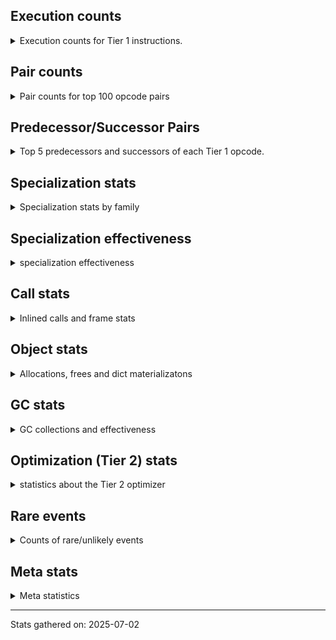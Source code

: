 ## Execution counts

<details>
<summary> Execution counts for Tier 1 instructions. </summary>


The "miss ratio" column shows the percentage of times the instruction
executed that it deoptimized. When this happens, the base unspecialized
instruction is not counted.

<table>
<thead>
<tr>
<th align="left">Name</th>
<th align="right">Base Count</th>
<th align="right">Head Count</th>
<th align="right">Change</th>
</tr>
</thead>
<tbody>
<tr>
<td align="left">BINARY_OP_SUBSCR_LIST_INT</td>
<td align="right">1,809,885</td>
<td align="right">55,965</td>
<td align="right">-96.9%</td>
</tr>
<tr>
<td align="left">STORE_SUBSCR_LIST_INT</td>
<td align="right">1,085,931</td>
<td align="right">33,579</td>
<td align="right">-96.9%</td>
</tr>
<tr>
<td align="left">ENTER_EXECUTOR</td>
<td align="right">3,112,733</td>
<td align="right">97,759</td>
<td align="right">-96.9%</td>
</tr>
<tr>
<td align="left">SWAP</td>
<td align="right">1,811,061</td>
<td align="right">57,141</td>
<td align="right">-96.8%</td>
</tr>
<tr>
<td align="left">NOT_TAKEN</td>
<td align="right">775,175</td>
<td align="right">24,771</td>
<td align="right">-96.8%</td>
</tr>
<tr>
<td align="left">BINARY_OP_ADD_INT</td>
<td align="right">362,481</td>
<td align="right">11,697</td>
<td align="right">-96.8%</td>
</tr>
<tr>
<td align="left">FOR_ITER_LIST</td>
<td align="right">1,034,019</td>
<td align="right">34,083</td>
<td align="right">-96.7%</td>
</tr>
<tr>
<td align="left">BINARY_OP_SUBTRACT_INT</td>
<td align="right">371,637</td>
<td align="right">17,640</td>
<td align="right">-95.3%</td>
</tr>
<tr>
<td align="left">CALL_METHOD_DESCRIPTOR_O</td>
<td align="right">371,973</td>
<td align="right">17,976</td>
<td align="right">-95.2%</td>
</tr>
<tr>
<td align="left">POP_ITER</td>
<td align="right">949,410</td>
<td align="right">80,262</td>
<td align="right">-91.5%</td>
</tr>
<tr>
<td align="left">COMPARE_OP_INT</td>
<td align="right">1,060,017</td>
<td align="right">166,404</td>
<td align="right">-84.3%</td>
</tr>
<tr>
<td align="left">COPY</td>
<td align="right">1,749,982</td>
<td align="right">326,163</td>
<td align="right">-81.4%</td>
</tr>
<tr>
<td align="left">LOAD_SMALL_INT</td>
<td align="right">862,848</td>
<td align="right">161,280</td>
<td align="right">-81.3%</td>
</tr>
<tr>
<td align="left">POP_JUMP_IF_TRUE</td>
<td align="right">1,436,244</td>
<td align="right">279,831</td>
<td align="right">-80.5%</td>
</tr>
<tr>
<td align="left">GET_ITER</td>
<td align="right">313,887</td>
<td align="right">63,903</td>
<td align="right">-79.6%</td>
</tr>
<tr>
<td align="left">UNPACK_SEQUENCE_TWO_TUPLE</td>
<td align="right">957,642</td>
<td align="right">202,881</td>
<td align="right">-78.8%</td>
</tr>
<tr>
<td align="left">STORE_SUBSCR_DICT</td>
<td align="right">1,362,018</td>
<td align="right">309,666</td>
<td align="right">-77.3%</td>
</tr>
<tr>
<td align="left">STORE_FAST_STORE_FAST</td>
<td align="right">1,077,573</td>
<td align="right">322,812</td>
<td align="right">-70.0%</td>
</tr>
<tr>
<td align="left">LOAD_DEREF</td>
<td align="right">1,970,114</td>
<td align="right">1,166,889</td>
<td align="right">-40.8%</td>
</tr>
<tr>
<td align="left">LOAD_ATTR_METHOD_NO_DICT</td>
<td align="right">924,420</td>
<td align="right">570,423</td>
<td align="right">-38.3%</td>
</tr>
<tr>
<td align="left">BUILD_LIST</td>
<td align="right">10,143</td>
<td align="right">6,930</td>
<td align="right">-31.7%</td>
</tr>
<tr>
<td align="left">LOAD_FAST_BORROW_LOAD_FAST_BORROW</td>
<td align="right">40,964,406</td>
<td align="right">34,720,140</td>
<td align="right">-15.2%</td>
</tr>
<tr>
<td align="left">BINARY_OP_SUBSCR_DICT</td>
<td align="right">36,982,743</td>
<td align="right">33,693,933</td>
<td align="right">-8.9%</td>
</tr>
<tr>
<td align="left">COPY_FREE_VARS</td>
<td align="right">319,021</td>
<td align="right">298,338</td>
<td align="right">-6.5%</td>
</tr>
<tr>
<td align="left">JUMP_BACKWARD_JIT</td>
<td align="right">35,545,705</td>
<td align="right">33,763,634</td>
<td align="right">-5.0%</td>
</tr>
<tr>
<td align="left">CALL_NON_PY_GENERAL</td>
<td align="right">650,632</td>
<td align="right">629,949</td>
<td align="right">-3.2%</td>
</tr>
<tr>
<td align="left">STORE_FAST</td>
<td align="right">52,136,080</td>
<td align="right">50,521,812</td>
<td align="right">-3.1%</td>
</tr>
<tr>
<td align="left">FOR_ITER</td>
<td align="right">34,331,987</td>
<td align="right">33,299,331</td>
<td align="right">-3.0%</td>
</tr>
<tr>
<td align="left">POP_TOP</td>
<td align="right">17,960,166</td>
<td align="right">17,606,169</td>
<td align="right">-2.0%</td>
</tr>
<tr>
<td align="left">TO_BOOL_BOOL</td>
<td align="right">17,466,205</td>
<td align="right">17,178,561</td>
<td align="right">-1.6%</td>
</tr>
<tr>
<td align="left">PUSH_NULL</td>
<td align="right">16,791,033</td>
<td align="right">16,537,080</td>
<td align="right">-1.5%</td>
</tr>
<tr>
<td align="left">MAP_ADD</td>
<td align="right">16,771,041</td>
<td align="right">16,521,057</td>
<td align="right">-1.5%</td>
</tr>
<tr>
<td align="left">CONTAINS_OP_DICT</td>
<td align="right">17,256,960</td>
<td align="right">17,006,976</td>
<td align="right">-1.4%</td>
</tr>
<tr>
<td align="left">LOAD_FAST_BORROW</td>
<td align="right">171,090,065</td>
<td align="right">168,873,225</td>
<td align="right">-1.3%</td>
</tr>
<tr>
<td align="left">CALL_PY_EXACT_ARGS</td>
<td align="right">50,152,567</td>
<td align="right">49,877,931</td>
<td align="right">-0.5%</td>
</tr>
<tr>
<td align="left">RETURN_VALUE</td>
<td align="right">50,966,046</td>
<td align="right">50,699,085</td>
<td align="right">-0.5%</td>
</tr>
<tr>
<td align="left">RESUME_CHECK</td>
<td align="right">67,962,226</td>
<td align="right">67,687,590</td>
<td align="right">-0.4%</td>
</tr>
<tr>
<td align="left">LOAD_ATTR_INSTANCE_VALUE</td>
<td align="right">18,112,058</td>
<td align="right">18,070,692</td>
<td align="right">-0.2%</td>
</tr>
<tr>
<td align="left">POP_JUMP_IF_FALSE</td>
<td align="right">17,563,549</td>
<td align="right">17,542,866</td>
<td align="right">-0.1%</td>
</tr>
<tr>
<td align="left">BINARY_OP</td>
<td align="right">16,528,386</td>
<td align="right">16,525,173</td>
<td align="right">-0.0%</td>
</tr>
<tr>
<td align="left">LOAD_GLOBAL_BUILTIN</td>
<td align="right">49,717,017</td>
<td align="right">49,717,017</td>
<td align="right">0.0%</td>
</tr>
<tr>
<td align="left">LOAD_ATTR_METHOD_WITH_VALUES</td>
<td align="right">33,044,592</td>
<td align="right">33,044,592</td>
<td align="right">0.0%</td>
</tr>
<tr>
<td align="left">LOAD_ATTR</td>
<td align="right">17,390,835</td>
<td align="right">17,390,835</td>
<td align="right">0.0%</td>
</tr>
<tr>
<td align="left">YIELD_VALUE</td>
<td align="right">16,998,723</td>
<td align="right">16,998,723</td>
<td align="right">0.0%</td>
</tr>
<tr>
<td align="left">INTERPRETER_EXIT</td>
<td align="right">16,947,189</td>
<td align="right">16,947,189</td>
<td align="right">0.0%</td>
</tr>
<tr>
<td align="left">LOAD_CONST</td>
<td align="right">16,889,103</td>
<td align="right">16,889,103</td>
<td align="right">0.0%</td>
</tr>
<tr>
<td align="left">BUILD_TUPLE</td>
<td align="right">16,844,121</td>
<td align="right">16,844,121</td>
<td align="right">0.0%</td>
</tr>
<tr>
<td align="left">CALL_BUILTIN_CLASS</td>
<td align="right">16,669,569</td>
<td align="right">16,669,569</td>
<td align="right">0.0%</td>
</tr>
<tr>
<td align="left">CALL_LEN</td>
<td align="right">16,632,861</td>
<td align="right">16,632,861</td>
<td align="right">0.0%</td>
</tr>
<tr>
<td align="left">LOAD_GLOBAL_MODULE</td>
<td align="right">16,555,518</td>
<td align="right">16,555,518</td>
<td align="right">0.0%</td>
</tr>
<tr>
<td align="left">NOP</td>
<td align="right">16,549,827</td>
<td align="right">16,549,827</td>
<td align="right">0.0%</td>
</tr>
<tr>
<td align="left">STORE_FAST_LOAD_FAST</td>
<td align="right">16,549,281</td>
<td align="right">16,549,281</td>
<td align="right">0.0%</td>
</tr>
<tr>
<td align="left">LOAD_ATTR_MODULE</td>
<td align="right">16,514,463</td>
<td align="right">16,514,463</td>
<td align="right">0.0%</td>
</tr>
<tr>
<td align="left">CALL_BUILTIN_FAST</td>
<td align="right">16,513,518</td>
<td align="right">16,513,518</td>
<td align="right">0.0%</td>
</tr>
<tr>
<td align="left">FOR_ITER_GEN</td>
<td align="right">502,866</td>
<td align="right">502,866</td>
<td align="right">0.0%</td>
</tr>
<tr>
<td align="left">CONTAINS_OP_SET</td>
<td align="right">338,247</td>
<td align="right">338,247</td>
<td align="right">0.0%</td>
</tr>
<tr>
<td align="left">EXTENDED_ARG</td>
<td align="right">240,429</td>
<td align="right">240,429</td>
<td align="right">0.0%</td>
</tr>
<tr>
<td align="left">CALL_PY_GENERAL</td>
<td align="right">239,820</td>
<td align="right">239,820</td>
<td align="right">0.0%</td>
</tr>
<tr>
<td align="left">LOAD_ATTR_SLOT</td>
<td align="right">175,560</td>
<td align="right">175,560</td>
<td align="right">0.0%</td>
</tr>
<tr>
<td align="left">CALL_METHOD_DESCRIPTOR_NOARGS</td>
<td align="right">156,135</td>
<td align="right">156,135</td>
<td align="right">0.0%</td>
</tr>
<tr>
<td align="left">BINARY_OP_SUBSCR_GETITEM</td>
<td align="right">155,778</td>
<td align="right">155,778</td>
<td align="right">0.0%</td>
</tr>
<tr>
<td align="left">JUMP_FORWARD</td>
<td align="right">120,708</td>
<td align="right">120,708</td>
<td align="right">0.0%</td>
</tr>
<tr>
<td align="left">CALL_METHOD_DESCRIPTOR_FAST</td>
<td align="right">119,973</td>
<td align="right">119,973</td>
<td align="right">0.0%</td>
</tr>
<tr>
<td align="left">UNPACK_SEQUENCE_TUPLE</td>
<td align="right">119,742</td>
<td align="right">119,742</td>
<td align="right">0.0%</td>
</tr>
<tr>
<td align="left">LOAD_FAST</td>
<td align="right">94,647</td>
<td align="right">94,647</td>
<td align="right">0.0%</td>
</tr>
<tr>
<td align="left">MAKE_CELL</td>
<td align="right">54,999</td>
<td align="right">54,999</td>
<td align="right">0.0%</td>
</tr>
<tr>
<td align="left">RETURN_GENERATOR</td>
<td align="right">37,044</td>
<td align="right">37,044</td>
<td align="right">0.0%</td>
</tr>
<tr>
<td align="left">MAKE_FUNCTION</td>
<td align="right">37,023</td>
<td align="right">37,023</td>
<td align="right">0.0%</td>
</tr>
<tr>
<td align="left">END_FOR</td>
<td align="right">36,603</td>
<td align="right">36,603</td>
<td align="right">0.0%</td>
</tr>
<tr>
<td align="left">SET_FUNCTION_ATTRIBUTE</td>
<td align="right">36,603</td>
<td align="right">36,603</td>
<td align="right">0.0%</td>
</tr>
<tr>
<td align="left">STORE_ATTR_INSTANCE_VALUE</td>
<td align="right">36,414</td>
<td align="right">36,414</td>
<td align="right">0.0%</td>
</tr>
<tr>
<td align="left">CHECK_EXC_MATCH</td>
<td align="right">36,267</td>
<td align="right">36,267</td>
<td align="right">0.0%</td>
</tr>
<tr>
<td align="left">POP_EXCEPT</td>
<td align="right">36,267</td>
<td align="right">36,267</td>
<td align="right">0.0%</td>
</tr>
<tr>
<td align="left">PUSH_EXC_INFO</td>
<td align="right">36,267</td>
<td align="right">36,267</td>
<td align="right">0.0%</td>
</tr>
<tr>
<td align="left">JUMP_BACKWARD_NO_INTERRUPT</td>
<td align="right">36,141</td>
<td align="right">36,141</td>
<td align="right">0.0%</td>
</tr>
<tr>
<td align="left">STORE_ATTR_SLOT</td>
<td align="right">18,984</td>
<td align="right">18,984</td>
<td align="right">0.0%</td>
</tr>
<tr>
<td align="left">POP_JUMP_IF_NOT_NONE</td>
<td align="right">18,858</td>
<td align="right">18,858</td>
<td align="right">0.0%</td>
</tr>
<tr>
<td align="left">LOAD_FAST_LOAD_FAST</td>
<td align="right">18,753</td>
<td align="right">18,753</td>
<td align="right">0.0%</td>
</tr>
<tr>
<td align="left">CALL</td>
<td align="right">3,927</td>
<td align="right">3,927</td>
<td align="right">0.0%</td>
</tr>
<tr>
<td align="left">STORE_ATTR</td>
<td align="right">2,793</td>
<td align="right">2,793</td>
<td align="right">0.0%</td>
</tr>
<tr>
<td align="left">COMPARE_OP</td>
<td align="right">2,289</td>
<td align="right">2,289</td>
<td align="right">0.0%</td>
</tr>
<tr>
<td align="left">LOAD_GLOBAL</td>
<td align="right">2,226</td>
<td align="right">2,226</td>
<td align="right">0.0%</td>
</tr>
<tr>
<td align="left">TO_BOOL</td>
<td align="right">1,575</td>
<td align="right">1,575</td>
<td align="right">0.0%</td>
</tr>
<tr>
<td align="left">LOAD_ATTR_PROPERTY</td>
<td align="right">1,344</td>
<td align="right">1,344</td>
<td align="right">0.0%</td>
</tr>
<tr>
<td align="left">RESUME</td>
<td align="right">1,281</td>
<td align="right">1,281</td>
<td align="right">0.0%</td>
</tr>
<tr>
<td align="left">CONTAINS_OP</td>
<td align="right">1,239</td>
<td align="right">1,239</td>
<td align="right">0.0%</td>
</tr>
<tr>
<td align="left">IS_OP</td>
<td align="right">1,176</td>
<td align="right">1,176</td>
<td align="right">0.0%</td>
</tr>
<tr>
<td align="left">CALL_ISINSTANCE</td>
<td align="right">1,134</td>
<td align="right">1,134</td>
<td align="right">0.0%</td>
</tr>
<tr>
<td align="left">FORMAT_SIMPLE</td>
<td align="right">987</td>
<td align="right">987</td>
<td align="right">0.0%</td>
</tr>
<tr>
<td align="left">LOAD_ATTR_CLASS</td>
<td align="right">756</td>
<td align="right">756</td>
<td align="right">0.0%</td>
</tr>
<tr>
<td align="left">BUILD_MAP</td>
<td align="right">756</td>
<td align="right">756</td>
<td align="right">0.0%</td>
</tr>
<tr>
<td align="left">FOR_ITER_TUPLE</td>
<td align="right">693</td>
<td align="right">693</td>
<td align="right">0.0%</td>
</tr>
<tr>
<td align="left">CALL_BUILTIN_O</td>
<td align="right">630</td>
<td align="right">630</td>
<td align="right">0.0%</td>
</tr>
<tr>
<td align="left">BINARY_SLICE</td>
<td align="right">609</td>
<td align="right">609</td>
<td align="right">0.0%</td>
</tr>
<tr>
<td align="left">STORE_SUBSCR</td>
<td align="right">588</td>
<td align="right">588</td>
<td align="right">0.0%</td>
</tr>
<tr>
<td align="left">STORE_DEREF</td>
<td align="right">567</td>
<td align="right">567</td>
<td align="right">0.0%</td>
</tr>
<tr>
<td align="left">BUILD_STRING</td>
<td align="right">525</td>
<td align="right">525</td>
<td align="right">0.0%</td>
</tr>
<tr>
<td align="left">CALL_TYPE_1</td>
<td align="right">504</td>
<td align="right">504</td>
<td align="right">0.0%</td>
</tr>
<tr>
<td align="left">CALL_LIST_APPEND</td>
<td align="right">462</td>
<td align="right">462</td>
<td align="right">0.0%</td>
</tr>
<tr>
<td align="left">COMPARE_OP_STR</td>
<td align="right">462</td>
<td align="right">462</td>
<td align="right">0.0%</td>
</tr>
<tr>
<td align="left">JUMP_BACKWARD</td>
<td align="right">441</td>
<td align="right">441</td>
<td align="right">0.0%</td>
</tr>
<tr>
<td align="left">UNPACK_SEQUENCE</td>
<td align="right">399</td>
<td align="right">399</td>
<td align="right">0.0%</td>
</tr>
<tr>
<td align="left">CALL_BOUND_METHOD_EXACT_ARGS</td>
<td align="right">378</td>
<td align="right">378</td>
<td align="right">0.0%</td>
</tr>
<tr>
<td align="left">CALL_FUNCTION_EX</td>
<td align="right">357</td>
<td align="right">357</td>
<td align="right">0.0%</td>
</tr>
<tr>
<td align="left">POP_JUMP_IF_NONE</td>
<td align="right">357</td>
<td align="right">357</td>
<td align="right">0.0%</td>
</tr>
<tr>
<td align="left">CALL_KW_NON_PY</td>
<td align="right">336</td>
<td align="right">336</td>
<td align="right">0.0%</td>
</tr>
<tr>
<td align="left">CALL_KW_PY</td>
<td align="right">336</td>
<td align="right">336</td>
<td align="right">0.0%</td>
</tr>
<tr>
<td align="left">LOAD_ATTR_CLASS_WITH_METACLASS_CHECK</td>
<td align="right">336</td>
<td align="right">336</td>
<td align="right">0.0%</td>
</tr>
<tr>
<td align="left">DICT_MERGE</td>
<td align="right">294</td>
<td align="right">294</td>
<td align="right">0.0%</td>
</tr>
<tr>
<td align="left">TO_BOOL_INT</td>
<td align="right">252</td>
<td align="right">252</td>
<td align="right">0.0%</td>
</tr>
<tr>
<td align="left">LIST_EXTEND</td>
<td align="right">231</td>
<td align="right">231</td>
<td align="right">0.0%</td>
</tr>
<tr>
<td align="left">LOAD_FAST_AND_CLEAR</td>
<td align="right">189</td>
<td align="right">189</td>
<td align="right">0.0%</td>
</tr>
<tr>
<td align="left">BINARY_OP_SUBSCR_STR_INT</td>
<td align="right">168</td>
<td align="right">168</td>
<td align="right">0.0%</td>
</tr>
<tr>
<td align="left">CALL_BUILTIN_FAST_WITH_KEYWORDS</td>
<td align="right">168</td>
<td align="right">168</td>
<td align="right">0.0%</td>
</tr>
<tr>
<td align="left">SEND_GEN</td>
<td align="right">105</td>
<td align="right">105</td>
<td align="right">0.0%</td>
</tr>
<tr>
<td align="left">TO_BOOL_NONE</td>
<td align="right">84</td>
<td align="right">84</td>
<td align="right">0.0%</td>
</tr>
<tr>
<td align="left">END_SEND</td>
<td align="right">84</td>
<td align="right">84</td>
<td align="right">0.0%</td>
</tr>
<tr>
<td align="left">GET_YIELD_FROM_ITER</td>
<td align="right">84</td>
<td align="right">84</td>
<td align="right">0.0%</td>
</tr>
<tr>
<td align="left">CALL_KW</td>
<td align="right">84</td>
<td align="right">84</td>
<td align="right">0.0%</td>
</tr>
<tr>
<td align="left">LIST_APPEND</td>
<td align="right">84</td>
<td align="right">84</td>
<td align="right">0.0%</td>
</tr>
<tr>
<td align="left">BINARY_OP_EXTEND</td>
<td align="right">84</td>
<td align="right">84</td>
<td align="right">0.0%</td>
</tr>
<tr>
<td align="left">BINARY_OP_MULTIPLY_INT</td>
<td align="right">84</td>
<td align="right">84</td>
<td align="right">0.0%</td>
</tr>
<tr>
<td align="left">BINARY_OP_SUBSCR_TUPLE_INT</td>
<td align="right">84</td>
<td align="right">84</td>
<td align="right">0.0%</td>
</tr>
<tr>
<td align="left">CALL_KW_BOUND_METHOD</td>
<td align="right">84</td>
<td align="right">84</td>
<td align="right">0.0%</td>
</tr>
<tr>
<td align="left">IMPORT_NAME</td>
<td align="right">63</td>
<td align="right">63</td>
<td align="right">0.0%</td>
</tr>
<tr>
<td align="left">EXIT_INIT_CHECK</td>
<td align="right">42</td>
<td align="right">42</td>
<td align="right">0.0%</td>
</tr>
<tr>
<td align="left">LOAD_COMMON_CONSTANT</td>
<td align="right">42</td>
<td align="right">42</td>
<td align="right">0.0%</td>
</tr>
<tr>
<td align="left">STORE_NAME</td>
<td align="right">42</td>
<td align="right">42</td>
<td align="right">0.0%</td>
</tr>
<tr>
<td align="left">BINARY_OP_ADD_UNICODE</td>
<td align="right">42</td>
<td align="right">42</td>
<td align="right">0.0%</td>
</tr>
<tr>
<td align="left">BINARY_OP_SUBTRACT_FLOAT</td>
<td align="right">42</td>
<td align="right">42</td>
<td align="right">0.0%</td>
</tr>
<tr>
<td align="left">CALL_ALLOC_AND_ENTER_INIT</td>
<td align="right">42</td>
<td align="right">42</td>
<td align="right">0.0%</td>
</tr>
<tr>
<td align="left">LOAD_ATTR_WITH_HINT</td>
<td align="right">21</td>
<td align="right">21</td>
<td align="right">0.0%</td>
</tr>
</tbody>
</table>


</details>

## Pair counts

<details>
<summary> Pair counts for top 100 opcode pairs </summary>


Pairs of specialized operations that deoptimize and are then followed by
the corresponding unspecialized instruction are not counted as pairs.

Not included in comparative output.


</details>

## Predecessor/Successor Pairs

<details>
<summary> Top 5 predecessors and successors of each Tier 1 opcode. </summary>


This does not include the unspecialized instructions that occur after a
specialized instruction deoptimizes.

Not included in comparative output.


</details>

## Specialization stats

<details>
<summary> Specialization stats by family </summary>

### BINARY_OP

<details>
<summary> specialization stats for BINARY_OP family </summary>

<table>
<thead>
<tr>
<th align="left">Kind</th>
<th align="right">Base Count</th>
<th align="right">Base Ratio</th>
<th align="right">Head Count</th>
<th align="right">Head Ratio</th>
<th align="right">Change</th>
</tr>
</thead>
<tbody>
<tr>
<td align="left">
deferred
<details>
<summary>ⓘ</summary>

Lists the number of "deferred" (i.e. not specialized) instructions executed.
</details>
</td>
<td align="right">16,523,388</td>
<td align="right">1.8%</td>
<td align="right">16,520,175</td>
<td align="right">1.8%</td>
<td align="right">-0.0%</td>
</tr>
<tr>
<td align="left">
hit
<details>
<summary>ⓘ</summary>

Specialized instructions that complete.
</details>
</td>
<td align="right">912,640,827</td>
<td align="right">98.2%</td>
<td align="right">912,640,827</td>
<td align="right">98.2%</td>
<td align="right">0.0%</td>
</tr>
<tr>
<td align="left">
miss
<details>
<summary>ⓘ</summary>

Specialized instructions that deopt.
</details>
</td>
<td align="right">2,226</td>
<td align="right">0.0%</td>
<td align="right">2,226</td>
<td align="right">0.0%</td>
<td align="right">0.0%</td>
</tr>
</tbody>
</table>

<table>
<thead>
<tr>
<th align="left">Success</th>
<th align="right">Base Count</th>
<th align="right">Base Ratio</th>
<th align="right">Head Count</th>
<th align="right">Head Ratio</th>
<th align="right">Change</th>
</tr>
</thead>
<tbody>
<tr>
<td align="left">Success</td>
<td align="right">651</td>
<td align="right">12.9%</td>
<td align="right">651</td>
<td align="right">12.9%</td>
<td align="right">0.0%</td>
</tr>
<tr>
<td align="left">Failure</td>
<td align="right">4,389</td>
<td align="right">87.1%</td>
<td align="right">4,389</td>
<td align="right">87.1%</td>
<td align="right">0.0%</td>
</tr>
</tbody>
</table>

<table>
<thead>
<tr>
<th align="left">Failure kind</th>
<th align="right">Base Count</th>
<th align="right">Base Ratio</th>
<th align="right">Head Count</th>
<th align="right">Head Ratio</th>
<th align="right">Change</th>
</tr>
</thead>
<tbody>
<tr>
<td align="left">add different types</td>
<td align="right">4,242</td>
<td align="right">96.7%</td>
<td align="right">4,242</td>
<td align="right">96.7%</td>
<td align="right">0.0%</td>
</tr>
<tr>
<td align="left">multiply different types</td>
<td align="right">147</td>
<td align="right">3.3%</td>
<td align="right">147</td>
<td align="right">3.3%</td>
<td align="right">0.0%</td>
</tr>
</tbody>
</table>


</details>

### BINARY_SLICE

<details>
<summary> specialization stats for BINARY_SLICE family </summary>

<table>
<thead>
<tr>
<th align="left">Kind</th>
<th align="right">Base Count</th>
<th align="right">Base Ratio</th>
<th align="right">Head Count</th>
<th align="right">Head Ratio</th>
<th align="right">Change</th>
</tr>
</thead>
<tbody>
<tr>
<td align="left">
deferred
<details>
<summary>ⓘ</summary>

Lists the number of "deferred" (i.e. not specialized) instructions executed.
</details>
</td>
<td align="right">609</td>
<td align="right">100.0%</td>
<td align="right">609</td>
<td align="right">100.0%</td>
<td align="right">0.0%</td>
</tr>
</tbody>
</table>


</details>

### CALL

<details>
<summary> specialization stats for CALL family </summary>

<table>
<thead>
<tr>
<th align="left">Kind</th>
<th align="right">Base Count</th>
<th align="right">Base Ratio</th>
<th align="right">Head Count</th>
<th align="right">Head Ratio</th>
<th align="right">Change</th>
</tr>
</thead>
<tbody>
<tr>
<td align="left">
deferred
<details>
<summary>ⓘ</summary>

Lists the number of "deferred" (i.e. not specialized) instructions executed.
</details>
</td>
<td align="right">7,602</td>
<td align="right">0.0%</td>
<td align="right">7,602</td>
<td align="right">0.0%</td>
<td align="right">0.0%</td>
</tr>
<tr>
<td align="left">
hit
<details>
<summary>ⓘ</summary>

Specialized instructions that complete.
</details>
</td>
<td align="right">156,668,463</td>
<td align="right">100.0%</td>
<td align="right">156,668,463</td>
<td align="right">100.0%</td>
<td align="right">0.0%</td>
</tr>
<tr>
<td align="left">
miss
<details>
<summary>ⓘ</summary>

Specialized instructions that deopt.
</details>
</td>
<td align="right">5,733</td>
<td align="right">0.0%</td>
<td align="right">5,733</td>
<td align="right">0.0%</td>
<td align="right">0.0%</td>
</tr>
</tbody>
</table>

<table>
<thead>
<tr>
<th align="left">Success</th>
<th align="right">Base Count</th>
<th align="right">Base Ratio</th>
<th align="right">Head Count</th>
<th align="right">Head Ratio</th>
<th align="right">Change</th>
</tr>
</thead>
<tbody>
<tr>
<td align="left">Success</td>
<td align="right">2,016</td>
<td align="right">98.0%</td>
<td align="right">2,016</td>
<td align="right">98.0%</td>
<td align="right">0.0%</td>
</tr>
<tr>
<td align="left">Failure</td>
<td align="right">42</td>
<td align="right">2.0%</td>
<td align="right">42</td>
<td align="right">2.0%</td>
<td align="right">0.0%</td>
</tr>
</tbody>
</table>

<table>
<thead>
<tr>
<th align="left">Failure kind</th>
<th align="right">Base Count</th>
<th align="right">Base Ratio</th>
<th align="right">Head Count</th>
<th align="right">Head Ratio</th>
<th align="right">Change</th>
</tr>
</thead>
<tbody>
<tr>
<td align="left">out of versions</td>
<td align="right">42</td>
<td align="right">100.0%</td>
<td align="right">42</td>
<td align="right">100.0%</td>
<td align="right">0.0%</td>
</tr>
<tr>
<td align="left">init not simple</td>
<td align="right">42</td>
<td align="right">100.0%</td>
<td align="right">42</td>
<td align="right">100.0%</td>
<td align="right">0.0%</td>
</tr>
</tbody>
</table>


</details>

### CALL_KW

<details>
<summary> specialization stats for CALL_KW family </summary>

<table>
<thead>
<tr>
<th align="left">Kind</th>
<th align="right">Base Count</th>
<th align="right">Base Ratio</th>
<th align="right">Head Count</th>
<th align="right">Head Ratio</th>
<th align="right">Change</th>
</tr>
</thead>
<tbody>
<tr>
<td align="left">
deferred
<details>
<summary>ⓘ</summary>

Lists the number of "deferred" (i.e. not specialized) instructions executed.
</details>
</td>
<td align="right">42</td>
<td align="right">50.0%</td>
<td align="right">42</td>
<td align="right">50.0%</td>
<td align="right">0.0%</td>
</tr>
</tbody>
</table>

<table>
<thead>
<tr>
<th align="left">Success</th>
<th align="right">Base Count</th>
<th align="right">Base Ratio</th>
<th align="right">Head Count</th>
<th align="right">Head Ratio</th>
<th align="right">Change</th>
</tr>
</thead>
<tbody>
<tr>
<td align="left">Success</td>
<td align="right">42</td>
<td align="right">100.0%</td>
<td align="right">42</td>
<td align="right">100.0%</td>
<td align="right">0.0%</td>
</tr>
<tr>
<td align="left">Failure</td>
<td align="right">0</td>
<td align="right">0.0%</td>
<td align="right">0</td>
<td align="right">0.0%</td>
<td align="right"></td>
</tr>
</tbody>
</table>


</details>

### COMPARE_OP

<details>
<summary> specialization stats for COMPARE_OP family </summary>

<table>
<thead>
<tr>
<th align="left">Kind</th>
<th align="right">Base Count</th>
<th align="right">Base Ratio</th>
<th align="right">Head Count</th>
<th align="right">Head Ratio</th>
<th align="right">Change</th>
</tr>
</thead>
<tbody>
<tr>
<td align="left">
deferred
<details>
<summary>ⓘ</summary>

Lists the number of "deferred" (i.e. not specialized) instructions executed.
</details>
</td>
<td align="right">1,911</td>
<td align="right">0.0%</td>
<td align="right">1,911</td>
<td align="right">0.0%</td>
<td align="right">0.0%</td>
</tr>
<tr>
<td align="left">
hit
<details>
<summary>ⓘ</summary>

Specialized instructions that complete.
</details>
</td>
<td align="right">106,345,890</td>
<td align="right">100.0%</td>
<td align="right">106,345,890</td>
<td align="right">100.0%</td>
<td align="right">0.0%</td>
</tr>
</tbody>
</table>

<table>
<thead>
<tr>
<th align="left">Success</th>
<th align="right">Base Count</th>
<th align="right">Base Ratio</th>
<th align="right">Head Count</th>
<th align="right">Head Ratio</th>
<th align="right">Change</th>
</tr>
</thead>
<tbody>
<tr>
<td align="left">Success</td>
<td align="right">147</td>
<td align="right">38.9%</td>
<td align="right">147</td>
<td align="right">38.9%</td>
<td align="right">0.0%</td>
</tr>
<tr>
<td align="left">Failure</td>
<td align="right">231</td>
<td align="right">61.1%</td>
<td align="right">231</td>
<td align="right">61.1%</td>
<td align="right">0.0%</td>
</tr>
</tbody>
</table>

<table>
<thead>
<tr>
<th align="left">Failure kind</th>
<th align="right">Base Count</th>
<th align="right">Base Ratio</th>
<th align="right">Head Count</th>
<th align="right">Head Ratio</th>
<th align="right">Change</th>
</tr>
</thead>
<tbody>
<tr>
<td align="left">other</td>
<td align="right">210</td>
<td align="right">90.9%</td>
<td align="right">210</td>
<td align="right">90.9%</td>
<td align="right">0.0%</td>
</tr>
<tr>
<td align="left">bool</td>
<td align="right">21</td>
<td align="right">9.1%</td>
<td align="right">21</td>
<td align="right">9.1%</td>
<td align="right">0.0%</td>
</tr>
</tbody>
</table>


</details>

### CONTAINS_OP

<details>
<summary> specialization stats for CONTAINS_OP family </summary>

<table>
<thead>
<tr>
<th align="left">Kind</th>
<th align="right">Base Count</th>
<th align="right">Base Ratio</th>
<th align="right">Head Count</th>
<th align="right">Head Ratio</th>
<th align="right">Change</th>
</tr>
</thead>
<tbody>
<tr>
<td align="left">
deferred
<details>
<summary>ⓘ</summary>

Lists the number of "deferred" (i.e. not specialized) instructions executed.
</details>
</td>
<td align="right">882</td>
<td align="right">0.0%</td>
<td align="right">882</td>
<td align="right">0.0%</td>
<td align="right">0.0%</td>
</tr>
<tr>
<td align="left">
hit
<details>
<summary>ⓘ</summary>

Specialized instructions that complete.
</details>
</td>
<td align="right">33,850,152</td>
<td align="right">100.0%</td>
<td align="right">33,850,152</td>
<td align="right">100.0%</td>
<td align="right">0.0%</td>
</tr>
</tbody>
</table>

<table>
<thead>
<tr>
<th align="left">Success</th>
<th align="right">Base Count</th>
<th align="right">Base Ratio</th>
<th align="right">Head Count</th>
<th align="right">Head Ratio</th>
<th align="right">Change</th>
</tr>
</thead>
<tbody>
<tr>
<td align="left">Success</td>
<td align="right">252</td>
<td align="right">70.6%</td>
<td align="right">252</td>
<td align="right">70.6%</td>
<td align="right">0.0%</td>
</tr>
<tr>
<td align="left">Failure</td>
<td align="right">105</td>
<td align="right">29.4%</td>
<td align="right">105</td>
<td align="right">29.4%</td>
<td align="right">0.0%</td>
</tr>
</tbody>
</table>

<table>
<thead>
<tr>
<th align="left">Failure kind</th>
<th align="right">Base Count</th>
<th align="right">Base Ratio</th>
<th align="right">Head Count</th>
<th align="right">Head Ratio</th>
<th align="right">Change</th>
</tr>
</thead>
<tbody>
<tr>
<td align="left">tuple</td>
<td align="right">63</td>
<td align="right">60.0%</td>
<td align="right">63</td>
<td align="right">60.0%</td>
<td align="right">0.0%</td>
</tr>
<tr>
<td align="left">other</td>
<td align="right">42</td>
<td align="right">40.0%</td>
<td align="right">42</td>
<td align="right">40.0%</td>
<td align="right">0.0%</td>
</tr>
</tbody>
</table>


</details>

### FOR_ITER

<details>
<summary> specialization stats for FOR_ITER family </summary>

<table>
<thead>
<tr>
<th align="left">Kind</th>
<th align="right">Base Count</th>
<th align="right">Base Ratio</th>
<th align="right">Head Count</th>
<th align="right">Head Ratio</th>
<th align="right">Change</th>
</tr>
</thead>
<tbody>
<tr>
<td align="left">
hit
<details>
<summary>ⓘ</summary>

Specialized instructions that complete.
</details>
</td>
<td align="right">1,536,150</td>
<td align="right">4.3%</td>
<td align="right">536,214</td>
<td align="right">1.6%</td>
<td align="right">-65.1%</td>
</tr>
<tr>
<td align="left">
deferred
<details>
<summary>ⓘ</summary>

Lists the number of "deferred" (i.e. not specialized) instructions executed.
</details>
</td>
<td align="right">34,321,635</td>
<td align="right">95.7%</td>
<td align="right">33,289,429</td>
<td align="right">98.4%</td>
<td align="right">-3.0%</td>
</tr>
<tr>
<td align="left">
miss
<details>
<summary>ⓘ</summary>

Specialized instructions that deopt.
</details>
</td>
<td align="right">1,428</td>
<td align="right">0.0%</td>
<td align="right">1,428</td>
<td align="right">0.0%</td>
<td align="right">0.0%</td>
</tr>
</tbody>
</table>

<table>
<thead>
<tr>
<th align="left">Success</th>
<th align="right">Base Count</th>
<th align="right">Base Ratio</th>
<th align="right">Head Count</th>
<th align="right">Head Ratio</th>
<th align="right">Change</th>
</tr>
</thead>
<tbody>
<tr>
<td align="left">Failure</td>
<td align="right">10,184</td>
<td align="right">98.2%</td>
<td align="right">9,734</td>
<td align="right">98.1%</td>
<td align="right">-4.4%</td>
</tr>
<tr>
<td align="left">Success</td>
<td align="right">189</td>
<td align="right">1.8%</td>
<td align="right">189</td>
<td align="right">1.9%</td>
<td align="right">0.0%</td>
</tr>
</tbody>
</table>

<table>
<thead>
<tr>
<th align="left">Failure kind</th>
<th align="right">Base Count</th>
<th align="right">Base Ratio</th>
<th align="right">Head Count</th>
<th align="right">Head Ratio</th>
<th align="right">Change</th>
</tr>
</thead>
<tbody>
<tr>
<td align="left">dict items</td>
<td align="right">273</td>
<td align="right">2.7%</td>
<td align="right">147</td>
<td align="right">1.5%</td>
<td align="right">-46.2%</td>
</tr>
<tr>
<td align="left">enumerate</td>
<td align="right">546</td>
<td align="right">5.4%</td>
<td align="right">315</td>
<td align="right">3.2%</td>
<td align="right">-42.3%</td>
</tr>
<tr>
<td align="left">dict keys</td>
<td align="right">9,008</td>
<td align="right">88.5%</td>
<td align="right">8,915</td>
<td align="right">91.6%</td>
<td align="right">-1.0%</td>
</tr>
<tr>
<td align="left">set</td>
<td align="right">336</td>
<td align="right">3.3%</td>
<td align="right">336</td>
<td align="right">3.5%</td>
<td align="right">0.0%</td>
</tr>
<tr>
<td align="left">dict values</td>
<td align="right">21</td>
<td align="right">0.2%</td>
<td align="right">21</td>
<td align="right">0.2%</td>
<td align="right">0.0%</td>
</tr>
</tbody>
</table>


</details>

### GET_ITER

<details>
<summary> specialization stats for GET_ITER family </summary>

<table>
<thead>
<tr>
<th align="left">Failure kind</th>
<th align="right">Base Count</th>
<th align="right">Base Ratio</th>
<th align="right">Head Count</th>
<th align="right">Head Ratio</th>
<th align="right">Change</th>
</tr>
</thead>
<tbody>
<tr>
<td align="left">list</td>
<td align="right">16,513,413</td>
<td align="right">16,513,413 / 0 !!</td>
<td align="right">16,513,413</td>
<td align="right">16,513,413 / 0 !!</td>
<td align="right">0.0%</td>
</tr>
<tr>
<td align="left">other</td>
<td align="right">36,456</td>
<td align="right">36,456 / 0 !!</td>
<td align="right">36,456</td>
<td align="right">36,456 / 0 !!</td>
<td align="right">0.0%</td>
</tr>
<tr>
<td align="left">dict keys</td>
<td align="right">18,144</td>
<td align="right">18,144 / 0 !!</td>
<td align="right">18,144</td>
<td align="right">18,144 / 0 !!</td>
<td align="right">0.0%</td>
</tr>
<tr>
<td align="left">generator</td>
<td align="right">294</td>
<td align="right">294 / 0 !!</td>
<td align="right">294</td>
<td align="right">294 / 0 !!</td>
<td align="right">0.0%</td>
</tr>
<tr>
<td align="left">enumerate</td>
<td align="right">210</td>
<td align="right">210 / 0 !!</td>
<td align="right">210</td>
<td align="right">210 / 0 !!</td>
<td align="right">0.0%</td>
</tr>
<tr>
<td align="left">tuple</td>
<td align="right">126</td>
<td align="right">126 / 0 !!</td>
<td align="right">126</td>
<td align="right">126 / 0 !!</td>
<td align="right">0.0%</td>
</tr>
<tr>
<td align="left">set</td>
<td align="right">126</td>
<td align="right">126 / 0 !!</td>
<td align="right">126</td>
<td align="right">126 / 0 !!</td>
<td align="right">0.0%</td>
</tr>
<tr>
<td align="left">self</td>
<td align="right">63</td>
<td align="right">63 / 0 !!</td>
<td align="right">63</td>
<td align="right">63 / 0 !!</td>
<td align="right">0.0%</td>
</tr>
</tbody>
</table>


</details>

### LOAD_ATTR

<details>
<summary> specialization stats for LOAD_ATTR family </summary>

<table>
<thead>
<tr>
<th align="left">Kind</th>
<th align="right">Base Count</th>
<th align="right">Base Ratio</th>
<th align="right">Head Count</th>
<th align="right">Head Ratio</th>
<th align="right">Change</th>
</tr>
</thead>
<tbody>
<tr>
<td align="left">
deferred
<details>
<summary>ⓘ</summary>

Lists the number of "deferred" (i.e. not specialized) instructions executed.
</details>
</td>
<td align="right">17,382,204</td>
<td align="right">13.8%</td>
<td align="right">17,382,204</td>
<td align="right">13.8%</td>
<td align="right">0.0%</td>
</tr>
<tr>
<td align="left">
deopt
<details>
<summary>ⓘ</summary>

Specialized instructions that deopt.
</details>
</td>
<td align="right">42</td>
<td align="right">0.0%</td>
<td align="right">42</td>
<td align="right">0.0%</td>
<td align="right">0.0%</td>
</tr>
<tr>
<td align="left">
hit
<details>
<summary>ⓘ</summary>

Specialized instructions that complete.
</details>
</td>
<td align="right">108,585,204</td>
<td align="right">86.2%</td>
<td align="right">108,585,204</td>
<td align="right">86.2%</td>
<td align="right">0.0%</td>
</tr>
<tr>
<td align="left">
miss
<details>
<summary>ⓘ</summary>

Specialized instructions that deopt.
</details>
</td>
<td align="right">3,465</td>
<td align="right">0.0%</td>
<td align="right">3,465</td>
<td align="right">0.0%</td>
<td align="right">0.0%</td>
</tr>
</tbody>
</table>

<table>
<thead>
<tr>
<th align="left">Success</th>
<th align="right">Base Count</th>
<th align="right">Base Ratio</th>
<th align="right">Head Count</th>
<th align="right">Head Ratio</th>
<th align="right">Change</th>
</tr>
</thead>
<tbody>
<tr>
<td align="left">Success</td>
<td align="right">1,575</td>
<td align="right">19.0%</td>
<td align="right">1,575</td>
<td align="right">19.0%</td>
<td align="right">0.0%</td>
</tr>
<tr>
<td align="left">Failure</td>
<td align="right">6,699</td>
<td align="right">81.0%</td>
<td align="right">6,699</td>
<td align="right">81.0%</td>
<td align="right">0.0%</td>
</tr>
</tbody>
</table>

<table>
<thead>
<tr>
<th align="left">Failure kind</th>
<th align="right">Base Count</th>
<th align="right">Base Ratio</th>
<th align="right">Head Count</th>
<th align="right">Head Ratio</th>
<th align="right">Change</th>
</tr>
</thead>
<tbody>
<tr>
<td align="left">mutable class</td>
<td align="right">5,565</td>
<td align="right">83.1%</td>
<td align="right">5,565</td>
<td align="right">83.1%</td>
<td align="right">0.0%</td>
</tr>
<tr>
<td align="left">overriding descriptor</td>
<td align="right">210</td>
<td align="right">3.1%</td>
<td align="right">210</td>
<td align="right">3.1%</td>
<td align="right">0.0%</td>
</tr>
<tr>
<td align="left">non overriding descriptor</td>
<td align="right">84</td>
<td align="right">1.3%</td>
<td align="right">84</td>
<td align="right">1.3%</td>
<td align="right">0.0%</td>
</tr>
<tr>
<td align="left">method</td>
<td align="right">21</td>
<td align="right">0.3%</td>
<td align="right">21</td>
<td align="right">0.3%</td>
<td align="right">0.0%</td>
</tr>
<tr>
<td align="left">class method obj</td>
<td align="right">21</td>
<td align="right">0.3%</td>
<td align="right">21</td>
<td align="right">0.3%</td>
<td align="right">0.0%</td>
</tr>
</tbody>
</table>


</details>

### LOAD_GLOBAL

<details>
<summary> specialization stats for LOAD_GLOBAL family </summary>

<table>
<thead>
<tr>
<th align="left">Kind</th>
<th align="right">Base Count</th>
<th align="right">Base Ratio</th>
<th align="right">Head Count</th>
<th align="right">Head Ratio</th>
<th align="right">Change</th>
</tr>
</thead>
<tbody>
<tr>
<td align="left">
deferred
<details>
<summary>ⓘ</summary>

Lists the number of "deferred" (i.e. not specialized) instructions executed.
</details>
</td>
<td align="right">1,134</td>
<td align="right">0.0%</td>
<td align="right">1,134</td>
<td align="right">0.0%</td>
<td align="right">0.0%</td>
</tr>
<tr>
<td align="left">
hit
<details>
<summary>ⓘ</summary>

Specialized instructions that complete.
</details>
</td>
<td align="right">66,270,603</td>
<td align="right">100.0%</td>
<td align="right">66,270,603</td>
<td align="right">100.0%</td>
<td align="right">0.0%</td>
</tr>
<tr>
<td align="left">
miss
<details>
<summary>ⓘ</summary>

Specialized instructions that deopt.
</details>
</td>
<td align="right">1,932</td>
<td align="right">0.0%</td>
<td align="right">1,932</td>
<td align="right">0.0%</td>
<td align="right">0.0%</td>
</tr>
</tbody>
</table>

<table>
<thead>
<tr>
<th align="left">Success</th>
<th align="right">Base Count</th>
<th align="right">Base Ratio</th>
<th align="right">Head Count</th>
<th align="right">Head Ratio</th>
<th align="right">Change</th>
</tr>
</thead>
<tbody>
<tr>
<td align="left">Success</td>
<td align="right">1,092</td>
<td align="right">100.0%</td>
<td align="right">1,092</td>
<td align="right">100.0%</td>
<td align="right">0.0%</td>
</tr>
<tr>
<td align="left">Failure</td>
<td align="right">0</td>
<td align="right">0.0%</td>
<td align="right">0</td>
<td align="right">0.0%</td>
<td align="right"></td>
</tr>
</tbody>
</table>


</details>

### SEND

<details>
<summary> specialization stats for SEND family </summary>

<table>
<thead>
<tr>
<th align="left">Kind</th>
<th align="right">Base Count</th>
<th align="right">Base Ratio</th>
<th align="right">Head Count</th>
<th align="right">Head Ratio</th>
<th align="right">Change</th>
</tr>
</thead>
<tbody>
<tr>
<td align="left">
hit
<details>
<summary>ⓘ</summary>

Specialized instructions that complete.
</details>
</td>
<td align="right">105</td>
<td align="right">100.0%</td>
<td align="right">105</td>
<td align="right">100.0%</td>
<td align="right">0.0%</td>
</tr>
</tbody>
</table>


</details>

### STORE_ATTR

<details>
<summary> specialization stats for STORE_ATTR family </summary>

<table>
<thead>
<tr>
<th align="left">Kind</th>
<th align="right">Base Count</th>
<th align="right">Base Ratio</th>
<th align="right">Head Count</th>
<th align="right">Head Ratio</th>
<th align="right">Change</th>
</tr>
</thead>
<tbody>
<tr>
<td align="left">
deferred
<details>
<summary>ⓘ</summary>

Lists the number of "deferred" (i.e. not specialized) instructions executed.
</details>
</td>
<td align="right">2,058</td>
<td align="right">3.5%</td>
<td align="right">2,058</td>
<td align="right">3.5%</td>
<td align="right">0.0%</td>
</tr>
<tr>
<td align="left">
hit
<details>
<summary>ⓘ</summary>

Specialized instructions that complete.
</details>
</td>
<td align="right">55,398</td>
<td align="right">95.2%</td>
<td align="right">55,398</td>
<td align="right">95.2%</td>
<td align="right">0.0%</td>
</tr>
</tbody>
</table>

<table>
<thead>
<tr>
<th align="left">Success</th>
<th align="right">Base Count</th>
<th align="right">Base Ratio</th>
<th align="right">Head Count</th>
<th align="right">Head Ratio</th>
<th align="right">Change</th>
</tr>
</thead>
<tbody>
<tr>
<td align="left">Success</td>
<td align="right">147</td>
<td align="right">20.0%</td>
<td align="right">147</td>
<td align="right">20.0%</td>
<td align="right">0.0%</td>
</tr>
<tr>
<td align="left">Failure</td>
<td align="right">588</td>
<td align="right">80.0%</td>
<td align="right">588</td>
<td align="right">80.0%</td>
<td align="right">0.0%</td>
</tr>
</tbody>
</table>

<table>
<thead>
<tr>
<th align="left">Failure kind</th>
<th align="right">Base Count</th>
<th align="right">Base Ratio</th>
<th align="right">Head Count</th>
<th align="right">Head Ratio</th>
<th align="right">Change</th>
</tr>
</thead>
<tbody>
<tr>
<td align="left">other</td>
<td align="right">231</td>
<td align="right">39.3%</td>
<td align="right">231</td>
<td align="right">39.3%</td>
<td align="right">0.0%</td>
</tr>
<tr>
<td align="left">method</td>
<td align="right">231</td>
<td align="right">39.3%</td>
<td align="right">231</td>
<td align="right">39.3%</td>
<td align="right">0.0%</td>
</tr>
<tr>
<td align="left">split dict</td>
<td align="right">168</td>
<td align="right">28.6%</td>
<td align="right">168</td>
<td align="right">28.6%</td>
<td align="right">0.0%</td>
</tr>
<tr>
<td align="left">mutable class</td>
<td align="right">126</td>
<td align="right">21.4%</td>
<td align="right">126</td>
<td align="right">21.4%</td>
<td align="right">0.0%</td>
</tr>
<tr>
<td align="left">overriding descriptor</td>
<td align="right">21</td>
<td align="right">3.6%</td>
<td align="right">21</td>
<td align="right">3.6%</td>
<td align="right">0.0%</td>
</tr>
<tr>
<td align="left">not managed dict</td>
<td align="right">21</td>
<td align="right">3.6%</td>
<td align="right">21</td>
<td align="right">3.6%</td>
<td align="right">0.0%</td>
</tr>
</tbody>
</table>


</details>

### STORE_SUBSCR

<details>
<summary> specialization stats for STORE_SUBSCR family </summary>

<table>
<thead>
<tr>
<th align="left">Kind</th>
<th align="right">Base Count</th>
<th align="right">Base Ratio</th>
<th align="right">Head Count</th>
<th align="right">Head Ratio</th>
<th align="right">Change</th>
</tr>
</thead>
<tbody>
<tr>
<td align="left">
deferred
<details>
<summary>ⓘ</summary>

Lists the number of "deferred" (i.e. not specialized) instructions executed.
</details>
</td>
<td align="right">357</td>
<td align="right">0.0%</td>
<td align="right">357</td>
<td align="right">0.0%</td>
<td align="right">0.0%</td>
</tr>
<tr>
<td align="left">
hit
<details>
<summary>ⓘ</summary>

Specialized instructions that complete.
</details>
</td>
<td align="right">241,320,891</td>
<td align="right">100.0%</td>
<td align="right">241,320,891</td>
<td align="right">100.0%</td>
<td align="right">0.0%</td>
</tr>
</tbody>
</table>

<table>
<thead>
<tr>
<th align="left">Success</th>
<th align="right">Base Count</th>
<th align="right">Base Ratio</th>
<th align="right">Head Count</th>
<th align="right">Head Ratio</th>
<th align="right">Change</th>
</tr>
</thead>
<tbody>
<tr>
<td align="left">Success</td>
<td align="right">210</td>
<td align="right">90.9%</td>
<td align="right">210</td>
<td align="right">90.9%</td>
<td align="right">0.0%</td>
</tr>
<tr>
<td align="left">Failure</td>
<td align="right">21</td>
<td align="right">9.1%</td>
<td align="right">21</td>
<td align="right">9.1%</td>
<td align="right">0.0%</td>
</tr>
</tbody>
</table>

<table>
<thead>
<tr>
<th align="left">Failure kind</th>
<th align="right">Base Count</th>
<th align="right">Base Ratio</th>
<th align="right">Head Count</th>
<th align="right">Head Ratio</th>
<th align="right">Change</th>
</tr>
</thead>
<tbody>
<tr>
<td align="left">other</td>
<td align="right">21</td>
<td align="right">100.0%</td>
<td align="right">21</td>
<td align="right">100.0%</td>
<td align="right">0.0%</td>
</tr>
</tbody>
</table>


</details>

### TO_BOOL

<details>
<summary> specialization stats for TO_BOOL family </summary>

<table>
<thead>
<tr>
<th align="left">Kind</th>
<th align="right">Base Count</th>
<th align="right">Base Ratio</th>
<th align="right">Head Count</th>
<th align="right">Head Ratio</th>
<th align="right">Change</th>
</tr>
</thead>
<tbody>
<tr>
<td align="left">
hit
<details>
<summary>ⓘ</summary>

Specialized instructions that complete.
</details>
</td>
<td align="right">17,468,001</td>
<td align="right">100.0%</td>
<td align="right">17,201,040</td>
<td align="right">100.0%</td>
<td align="right">-1.5%</td>
</tr>
<tr>
<td align="left">
deferred
<details>
<summary>ⓘ</summary>

Lists the number of "deferred" (i.e. not specialized) instructions executed.
</details>
</td>
<td align="right">1,176</td>
<td align="right">0.0%</td>
<td align="right">1,176</td>
<td align="right">0.0%</td>
<td align="right">0.0%</td>
</tr>
<tr>
<td align="left">
miss
<details>
<summary>ⓘ</summary>

Specialized instructions that deopt.
</details>
</td>
<td align="right">21</td>
<td align="right">0.0%</td>
<td align="right">21</td>
<td align="right">0.0%</td>
<td align="right">0.0%</td>
</tr>
</tbody>
</table>

<table>
<thead>
<tr>
<th align="left">Success</th>
<th align="right">Base Count</th>
<th align="right">Base Ratio</th>
<th align="right">Head Count</th>
<th align="right">Head Ratio</th>
<th align="right">Change</th>
</tr>
</thead>
<tbody>
<tr>
<td align="left">Success</td>
<td align="right">315</td>
<td align="right">78.9%</td>
<td align="right">315</td>
<td align="right">78.9%</td>
<td align="right">0.0%</td>
</tr>
<tr>
<td align="left">Failure</td>
<td align="right">84</td>
<td align="right">21.1%</td>
<td align="right">84</td>
<td align="right">21.1%</td>
<td align="right">0.0%</td>
</tr>
</tbody>
</table>

<table>
<thead>
<tr>
<th align="left">Failure kind</th>
<th align="right">Base Count</th>
<th align="right">Base Ratio</th>
<th align="right">Head Count</th>
<th align="right">Head Ratio</th>
<th align="right">Change</th>
</tr>
</thead>
<tbody>
<tr>
<td align="left">dict</td>
<td align="right">63</td>
<td align="right">75.0%</td>
<td align="right">63</td>
<td align="right">75.0%</td>
<td align="right">0.0%</td>
</tr>
<tr>
<td align="left">sequence</td>
<td align="right">21</td>
<td align="right">25.0%</td>
<td align="right">21</td>
<td align="right">25.0%</td>
<td align="right">0.0%</td>
</tr>
</tbody>
</table>


</details>

### UNPACK_SEQUENCE

<details>
<summary> specialization stats for UNPACK_SEQUENCE family </summary>

<table>
<thead>
<tr>
<th align="left">Kind</th>
<th align="right">Base Count</th>
<th align="right">Base Ratio</th>
<th align="right">Head Count</th>
<th align="right">Head Ratio</th>
<th align="right">Change</th>
</tr>
</thead>
<tbody>
<tr>
<td align="left">
deferred
<details>
<summary>ⓘ</summary>

Lists the number of "deferred" (i.e. not specialized) instructions executed.
</details>
</td>
<td align="right">189</td>
<td align="right">0.0%</td>
<td align="right">189</td>
<td align="right">0.0%</td>
<td align="right">0.0%</td>
</tr>
<tr>
<td align="left">
hit
<details>
<summary>ⓘ</summary>

Specialized instructions that complete.
</details>
</td>
<td align="right">49,832,643</td>
<td align="right">100.0%</td>
<td align="right">49,832,643</td>
<td align="right">100.0%</td>
<td align="right">0.0%</td>
</tr>
</tbody>
</table>

<table>
<thead>
<tr>
<th align="left">Success</th>
<th align="right">Base Count</th>
<th align="right">Base Ratio</th>
<th align="right">Head Count</th>
<th align="right">Head Ratio</th>
<th align="right">Change</th>
</tr>
</thead>
<tbody>
<tr>
<td align="left">Success</td>
<td align="right">210</td>
<td align="right">100.0%</td>
<td align="right">210</td>
<td align="right">100.0%</td>
<td align="right">0.0%</td>
</tr>
<tr>
<td align="left">Failure</td>
<td align="right">0</td>
<td align="right">0.0%</td>
<td align="right">0</td>
<td align="right">0.0%</td>
<td align="right"></td>
</tr>
</tbody>
</table>


</details>


</details>

## Specialization effectiveness

<details>
<summary> specialization effectiveness </summary>


All entries are execution counts. Should add up to the total number of
Tier 1 instructions executed.

<table>
<thead>
<tr>
<th align="left">Instructions</th>
<th align="right">Base Count</th>
<th align="right">Base Ratio</th>
<th align="right">Head Count</th>
<th align="right">Head Ratio</th>
<th align="right">Change</th>
</tr>
</thead>
<tbody>
<tr>
<td align="left">
Basic
<details>
<summary>ⓘ</summary>

Instructions that are not and cannot be specialized, e.g. `LOAD_FAST`.
</details>
</td>
<td align="right">499,943,145</td>
<td align="right">50.5%</td>
<td align="right">477,470,065</td>
<td align="right">50.2%</td>
<td align="right">-4.5%</td>
</tr>
<tr>
<td align="left">
Specialized hits
<details>
<summary>ⓘ</summary>

Specialized instructions, e.g. `LOAD_ATTR_MODULE` that complete.
</details>
</td>
<td align="right">420,974,002</td>
<td align="right">42.5%</td>
<td align="right">406,834,463</td>
<td align="right">42.8%</td>
<td align="right">-3.4%</td>
</tr>
<tr>
<td align="left">
Not specialized
<details>
<summary>ⓘ</summary>

Instructions that could be specialized but aren't, e.g. `LOAD_ATTR`, `BINARY_SLICE`.
</details>
</td>
<td align="right">68,580,824</td>
<td align="right">6.9%</td>
<td align="right">67,294,971</td>
<td align="right">7.1%</td>
<td align="right">-1.9%</td>
</tr>
<tr>
<td align="left">
Specialized misses
<details>
<summary>ⓘ</summary>

Specialized instructions, e.g. `LOAD_ATTR_MODULE` that deopt.
</details>
</td>
<td align="right">14,805</td>
<td align="right">0.0%</td>
<td align="right">14,805</td>
<td align="right">0.0%</td>
<td align="right">0.0%</td>
</tr>
</tbody>
</table>

### Deferred by instruction

<details>
<summary> Breakdown of deferred (not specialized) instruction counts by family </summary>

<table>
<thead>
<tr>
<th align="left">Name</th>
<th align="right">Base Count</th>
<th align="right">Base Ratio</th>
<th align="right">Head Count</th>
<th align="right">Head Ratio</th>
<th align="right">Change</th>
</tr>
</thead>
<tbody>
<tr>
<td align="left">FOR_ITER</td>
<td align="right">34,321,635</td>
<td align="right">50.3%</td>
<td align="right">33,289,429</td>
<td align="right">49.5%</td>
<td align="right">-3.0%</td>
</tr>
<tr>
<td align="left">BINARY_OP</td>
<td align="right">16,523,388</td>
<td align="right">24.2%</td>
<td align="right">16,520,175</td>
<td align="right">24.6%</td>
<td align="right">-0.0%</td>
</tr>
<tr>
<td align="left">LOAD_ATTR</td>
<td align="right">17,382,204</td>
<td align="right">25.5%</td>
<td align="right">17,382,204</td>
<td align="right">25.9%</td>
<td align="right">0.0%</td>
</tr>
<tr>
<td align="left">CALL</td>
<td align="right">7,602</td>
<td align="right">0.0%</td>
<td align="right">7,602</td>
<td align="right">0.0%</td>
<td align="right">0.0%</td>
</tr>
<tr>
<td align="left">STORE_ATTR</td>
<td align="right">2,058</td>
<td align="right">0.0%</td>
<td align="right">2,058</td>
<td align="right">0.0%</td>
<td align="right">0.0%</td>
</tr>
<tr>
<td align="left">COMPARE_OP</td>
<td align="right">1,911</td>
<td align="right">0.0%</td>
<td align="right">1,911</td>
<td align="right">0.0%</td>
<td align="right">0.0%</td>
</tr>
<tr>
<td align="left">TO_BOOL</td>
<td align="right">1,176</td>
<td align="right">0.0%</td>
<td align="right">1,176</td>
<td align="right">0.0%</td>
<td align="right">0.0%</td>
</tr>
<tr>
<td align="left">LOAD_GLOBAL</td>
<td align="right">1,134</td>
<td align="right">0.0%</td>
<td align="right">1,134</td>
<td align="right">0.0%</td>
<td align="right">0.0%</td>
</tr>
<tr>
<td align="left">CONTAINS_OP</td>
<td align="right">882</td>
<td align="right">0.0%</td>
<td align="right">882</td>
<td align="right">0.0%</td>
<td align="right">0.0%</td>
</tr>
<tr>
<td align="left">BINARY_SLICE</td>
<td align="right">609</td>
<td align="right">0.0%</td>
<td align="right">609</td>
<td align="right">0.0%</td>
<td align="right">0.0%</td>
</tr>
</tbody>
</table>


</details>

### Misses by instruction

<details>
<summary> Breakdown of misses (specialized deopts) instruction counts by family </summary>

<table>
<thead>
<tr>
<th align="left">Name</th>
<th align="right">Base Count</th>
<th align="right">Base Ratio</th>
<th align="right">Head Count</th>
<th align="right">Head Ratio</th>
<th align="right">Change</th>
</tr>
</thead>
<tbody>
<tr>
<td align="left">CALL_NON_PY_GENERAL</td>
<td align="right">3,339</td>
<td align="right">22.6%</td>
<td align="right">3,339</td>
<td align="right">22.6%</td>
<td align="right">0.0%</td>
</tr>
<tr>
<td align="left">LOAD_ATTR_METHOD_WITH_VALUES</td>
<td align="right">2,310</td>
<td align="right">15.6%</td>
<td align="right">2,310</td>
<td align="right">15.6%</td>
<td align="right">0.0%</td>
</tr>
<tr>
<td align="left">BINARY_OP_SUBSCR_GETITEM</td>
<td align="right">2,226</td>
<td align="right">15.0%</td>
<td align="right">2,226</td>
<td align="right">15.0%</td>
<td align="right">0.0%</td>
</tr>
<tr>
<td align="left">CALL_PY_EXACT_ARGS</td>
<td align="right">2,226</td>
<td align="right">15.0%</td>
<td align="right">2,226</td>
<td align="right">15.0%</td>
<td align="right">0.0%</td>
</tr>
<tr>
<td align="left">LOAD_GLOBAL_BUILTIN</td>
<td align="right">1,386</td>
<td align="right">9.4%</td>
<td align="right">1,386</td>
<td align="right">9.4%</td>
<td align="right">0.0%</td>
</tr>
<tr>
<td align="left">FOR_ITER_LIST</td>
<td align="right">1,113</td>
<td align="right">7.5%</td>
<td align="right">1,113</td>
<td align="right">7.5%</td>
<td align="right">0.0%</td>
</tr>
<tr>
<td align="left">LOAD_ATTR_CLASS</td>
<td align="right">714</td>
<td align="right">4.8%</td>
<td align="right">714</td>
<td align="right">4.8%</td>
<td align="right">0.0%</td>
</tr>
<tr>
<td align="left">LOAD_GLOBAL_MODULE</td>
<td align="right">546</td>
<td align="right">3.7%</td>
<td align="right">546</td>
<td align="right">3.7%</td>
<td align="right">0.0%</td>
</tr>
<tr>
<td align="left">LOAD_ATTR_INSTANCE_VALUE</td>
<td align="right">378</td>
<td align="right">2.6%</td>
<td align="right">378</td>
<td align="right">2.6%</td>
<td align="right">0.0%</td>
</tr>
<tr>
<td align="left">FOR_ITER_TUPLE</td>
<td align="right">315</td>
<td align="right">2.1%</td>
<td align="right">315</td>
<td align="right">2.1%</td>
<td align="right">0.0%</td>
</tr>
</tbody>
</table>


</details>


</details>

## Call stats

<details>
<summary> Inlined calls and frame stats </summary>


This shows what fraction of calls to Python functions are inlined (i.e.
not having a call at the C level) and for those that are not, where the
call comes from.  The various categories overlap.

Also includes the count of frame objects created.

<table>
<thead>
<tr>
<th align="left"></th>
<th align="right">Base Count</th>
<th align="right">Base Ratio</th>
<th align="right">Head Count</th>
<th align="right">Head Ratio</th>
<th align="right">Change</th>
</tr>
</thead>
<tbody>
<tr>
<td align="left">Calls to PyEval_EvalDefault</td>
<td align="right">16,947,252</td>
<td align="right">20.1%</td>
<td align="right">16,947,252</td>
<td align="right">20.1%</td>
<td align="right">0.0%</td>
</tr>
<tr>
<td align="left">Calls to Python functions inlined</td>
<td align="right">67,291,707</td>
<td align="right">79.9%</td>
<td align="right">67,291,707</td>
<td align="right">79.9%</td>
<td align="right">0.0%</td>
</tr>
<tr>
<td align="left">Calls via PyEval_EvalFrame (total)</td>
<td align="right">16,947,252</td>
<td align="right">20.1%</td>
<td align="right">16,947,252</td>
<td align="right">20.1%</td>
<td align="right">0.0%</td>
</tr>
<tr>
<td align="left">Calls via PyEval_EvalFrame (vector)</td>
<td align="right">414,456</td>
<td align="right">0.5%</td>
<td align="right">414,456</td>
<td align="right">0.5%</td>
<td align="right">0.0%</td>
</tr>
<tr>
<td align="left">Calls via PyEval_EvalFrame (generator)</td>
<td align="right">16,532,796</td>
<td align="right">19.6%</td>
<td align="right">16,532,796</td>
<td align="right">19.6%</td>
<td align="right">0.0%</td>
</tr>
<tr>
<td align="left">Calls via PyEval_EvalFrame (legacy)</td>
<td align="right">42</td>
<td align="right">0.0%</td>
<td align="right">42</td>
<td align="right">0.0%</td>
<td align="right">0.0%</td>
</tr>
<tr>
<td align="left">Calls via PyEval_EvalFrame (function vectorcall)</td>
<td align="right">414,414</td>
<td align="right">0.5%</td>
<td align="right">414,414</td>
<td align="right">0.5%</td>
<td align="right">0.0%</td>
</tr>
<tr>
<td align="left">Calls via PyEval_EvalFrame (build class)</td>
<td align="right">0</td>
<td align="right">0.0%</td>
<td align="right">0</td>
<td align="right">0.0%</td>
<td align="right"></td>
</tr>
<tr>
<td align="left">Calls via PyEval_EvalFrame (slot)</td>
<td align="right">2,625</td>
<td align="right">0.0%</td>
<td align="right">2,625</td>
<td align="right">0.0%</td>
<td align="right">0.0%</td>
</tr>
<tr>
<td align="left">Calls via PyEval_EvalFrame (function ex)</td>
<td align="right">168</td>
<td align="right">0.0%</td>
<td align="right">168</td>
<td align="right">0.0%</td>
<td align="right">0.0%</td>
</tr>
<tr>
<td align="left">Calls via PyEval_EvalFrame (api)</td>
<td align="right">36,456</td>
<td align="right">0.0%</td>
<td align="right">36,456</td>
<td align="right">0.0%</td>
<td align="right">0.0%</td>
</tr>
<tr>
<td align="left">Calls via PyEval_EvalFrame (method)</td>
<td align="right">0</td>
<td align="right">0.0%</td>
<td align="right">0</td>
<td align="right">0.0%</td>
<td align="right"></td>
</tr>
<tr>
<td align="left">Frame objects created</td>
<td align="right">18,270</td>
<td align="right">0.0%</td>
<td align="right">18,270</td>
<td align="right">0.0%</td>
<td align="right">0.0%</td>
</tr>
<tr>
<td align="left">Frames pushed</td>
<td align="right">67,203,234</td>
<td align="right">79.8%</td>
<td align="right">67,203,234</td>
<td align="right">79.8%</td>
<td align="right">0.0%</td>
</tr>
</tbody>
</table>


</details>

## Object stats

<details>
<summary> Allocations, frees and dict materializatons </summary>


Below, "allocations" means "allocations that are not from a freelist".
Total allocations = "Allocations from freelist" + "Allocations".

"Inline values" is the number of values arrays inlined into objects.

The cache hit/miss numbers are for the MRO cache, split into dunder and
other names.

<table>
<thead>
<tr>
<th align="left"></th>
<th align="right">Base Count</th>
<th align="right">Base Ratio</th>
<th align="right">Head Count</th>
<th align="right">Head Ratio</th>
<th align="right">Change</th>
</tr>
</thead>
<tbody>
<tr>
<td align="left">Interpreter immortal increfs</td>
<td align="right">1,110,228</td>
<td align="right">0.0%</td>
<td align="right">495,663</td>
<td align="right">0.0%</td>
<td align="right">-55.4%</td>
</tr>
<tr>
<td align="left">Interpreter mortal increfs</td>
<td align="right">216,887,145</td>
<td align="right">9.2%</td>
<td align="right">206,857,577</td>
<td align="right">8.8%</td>
<td align="right">-4.6%</td>
</tr>
<tr>
<td align="left">Method cache dunder misses</td>
<td align="right">787</td>
<td align="right"></td>
<td align="right">759</td>
<td align="right"></td>
<td align="right">-3.6%</td>
</tr>
<tr>
<td align="left">Interpreter mortal decrefs</td>
<td align="right">350,431,974</td>
<td align="right">16.4%</td>
<td align="right">340,525,439</td>
<td align="right">15.9%</td>
<td align="right">-2.8%</td>
</tr>
<tr>
<td align="left">Allocations over 4 kbytes</td>
<td align="right">3,213</td>
<td align="right">0.0%</td>
<td align="right">3,276</td>
<td align="right">0.0%</td>
<td align="right">2.0%</td>
</tr>
<tr>
<td align="left">Interpreter immortal decrefs</td>
<td align="right">78,078</td>
<td align="right">0.0%</td>
<td align="right">76,629</td>
<td align="right">0.0%</td>
<td align="right">-1.9%</td>
</tr>
<tr>
<td align="left">Allocations to 4 kbytes</td>
<td align="right">18,796</td>
<td align="right">0.0%</td>
<td align="right">18,946</td>
<td align="right">0.0%</td>
<td align="right">0.8%</td>
</tr>
<tr>
<td align="left">Method cache collisions</td>
<td align="right">2,997</td>
<td align="right"></td>
<td align="right">2,980</td>
<td align="right"></td>
<td align="right">-0.6%</td>
</tr>
<tr>
<td align="left">Method cache misses</td>
<td align="right">2,962</td>
<td align="right"></td>
<td align="right">2,947</td>
<td align="right"></td>
<td align="right">-0.5%</td>
</tr>
<tr>
<td align="left">Mortal increfs</td>
<td align="right">1,606,578,441</td>
<td align="right">68.4%</td>
<td align="right">1,613,615,081</td>
<td align="right">68.8%</td>
<td align="right">0.4%</td>
</tr>
<tr>
<td align="left">Mortal decrefs</td>
<td align="right">1,614,331,714</td>
<td align="right">75.5%</td>
<td align="right">1,621,245,766</td>
<td align="right">75.9%</td>
<td align="right">0.4%</td>
</tr>
<tr>
<td align="left">Immortal increfs</td>
<td align="right">523,271,045</td>
<td align="right">22.3%</td>
<td align="right">523,886,159</td>
<td align="right">22.3%</td>
<td align="right">0.1%</td>
</tr>
<tr>
<td align="left">Immortal decrefs</td>
<td align="right">174,114,382</td>
<td align="right">8.1%</td>
<td align="right">174,116,090</td>
<td align="right">8.2%</td>
<td align="right">0.0%</td>
</tr>
<tr>
<td align="left">Allocations</td>
<td align="right">66,661,888</td>
<td align="right">42.2%</td>
<td align="right">66,662,287</td>
<td align="right">42.2%</td>
<td align="right">0.0%</td>
</tr>
<tr>
<td align="left">Allocations to 512 bytes</td>
<td align="right">66,639,879</td>
<td align="right">42.2%</td>
<td align="right">66,640,065</td>
<td align="right">42.2%</td>
<td align="right">0.0%</td>
</tr>
<tr>
<td align="left">Frees</td>
<td align="right">66,661,952</td>
<td align="right"></td>
<td align="right">66,662,117</td>
<td align="right"></td>
<td align="right">0.0%</td>
</tr>
<tr>
<td align="left">Allocations from freelist</td>
<td align="right">91,192,236</td>
<td align="right">57.8%</td>
<td align="right">91,192,071</td>
<td align="right">57.8%</td>
<td align="right">-0.0%</td>
</tr>
<tr>
<td align="left">Frees to freelist</td>
<td align="right">91,195,323</td>
<td align="right"></td>
<td align="right">91,195,158</td>
<td align="right"></td>
<td align="right">-0.0%</td>
</tr>
<tr>
<td align="left">Method cache dunder hits</td>
<td align="right">16,929,749</td>
<td align="right"></td>
<td align="right">16,929,777</td>
<td align="right"></td>
<td align="right">0.0%</td>
</tr>
<tr>
<td align="left">Method cache hits</td>
<td align="right">17,430,545</td>
<td align="right"></td>
<td align="right">17,430,560</td>
<td align="right"></td>
<td align="right">0.0%</td>
</tr>
<tr>
<td align="left">Inline values</td>
<td align="right">18,354</td>
<td align="right"></td>
<td align="right">18,354</td>
<td align="right"></td>
<td align="right">0.0%</td>
</tr>
<tr>
<td align="left">Materialize dict (on request)</td>
<td align="right">126</td>
<td align="right">0.7%</td>
<td align="right">126</td>
<td align="right">0.7%</td>
<td align="right">0.0%</td>
</tr>
<tr>
<td align="left">Materialize dict (new key)</td>
<td align="right">0</td>
<td align="right">0.0%</td>
<td align="right">0</td>
<td align="right">0.0%</td>
<td align="right"></td>
</tr>
<tr>
<td align="left">Materialize dict (too big)</td>
<td align="right">0</td>
<td align="right">0.0%</td>
<td align="right">0</td>
<td align="right">0.0%</td>
<td align="right"></td>
</tr>
<tr>
<td align="left">Materialize dict (str subclass)</td>
<td align="right">0</td>
<td align="right">0.0%</td>
<td align="right">0</td>
<td align="right">0.0%</td>
<td align="right"></td>
</tr>
</tbody>
</table>


</details>

## GC stats

<details>
<summary> GC collections and effectiveness </summary>


Collected/visits gives some measure of efficiency.

<table>
<thead>
<tr>
<th align="right">Generation</th>
<th align="right">Base Collections</th>
<th align="right">Base Objects collected</th>
<th align="right">Base Object visits</th>
<th align="right">Base Reachable from roots</th>
<th align="right">Base Not reachable from roots</th>
<th align="right">Head Collections</th>
<th align="right">Head Objects collected</th>
<th align="right">Head Object visits</th>
<th align="right">Head Reachable from roots</th>
<th align="right">Head Not reachable from roots</th>
</tr>
</thead>
<tbody>
<tr>
<td align="right">0</td>
<td align="right">0</td>
<td align="right">0</td>
<td align="right">0</td>
<td align="right">0</td>
<td align="right">0</td>
<td align="right">0</td>
<td align="right">0</td>
<td align="right">0</td>
<td align="right">0</td>
<td align="right">0</td>
</tr>
<tr>
<td align="right">1</td>
<td align="right">8,253</td>
<td align="right">4,389</td>
<td align="right">476,515,604</td>
<td align="right">68,677,308</td>
<td align="right">16,380,609</td>
<td align="right">8,253</td>
<td align="right">4,389</td>
<td align="right">476,516,765</td>
<td align="right">68,676,678</td>
<td align="right">16,382,319</td>
</tr>
<tr>
<td align="right">2</td>
<td align="right">0</td>
<td align="right">0</td>
<td align="right">0</td>
<td align="right">0</td>
<td align="right">0</td>
<td align="right">0</td>
<td align="right">0</td>
<td align="right">0</td>
<td align="right">0</td>
<td align="right">0</td>
</tr>
</tbody>
</table>


</details>

## Optimization (Tier 2) stats

<details>
<summary> statistics about the Tier 2 optimizer </summary>

<table>
<thead>
<tr>
<th align="left"></th>
<th align="right">Base Count</th>
<th align="right">Base Ratio</th>
<th align="right">Head Count</th>
<th align="right">Head Ratio</th>
<th align="right">Change</th>
</tr>
</thead>
<tbody>
<tr>
<td align="left">
Inner loop found
<details>
<summary>ⓘ</summary>

A trace is truncated because it has an inner loop
</details>
</td>
<td align="right">1</td>
<td align="right">0.0%</td>
<td align="right">4</td>
<td align="right">0.0%</td>
<td align="right">300.0%</td>
</tr>
<tr>
<td align="left">
Traces created
<details>
<summary>ⓘ</summary>

The number of traces that were successfully created.
</details>
</td>
<td align="right">757</td>
<td align="right">8.5%</td>
<td align="right">1,033</td>
<td align="right">10.1%</td>
<td align="right">36.5%</td>
</tr>
<tr>
<td align="left">
Unknown callee
<details>
<summary>ⓘ</summary>

A trace is abandoned because the target of a call is unknown.
</details>
</td>
<td align="right">4,094</td>
<td align="right">46.2%</td>
<td align="right">4,837</td>
<td align="right">47.3%</td>
<td align="right">18.1%</td>
</tr>
<tr>
<td align="left">
Optimization attempts
<details>
<summary>ⓘ</summary>

The number of times a potential trace is identified.  Specifically, this occurs in the JUMP BACKWARD instruction when the counter reaches a threshold.
</details>
</td>
<td align="right">8,862</td>
<td align="right"></td>
<td align="right">10,224</td>
<td align="right"></td>
<td align="right">15.4%</td>
</tr>
<tr>
<td align="left">
Trace stack underflow
<details>
<summary>ⓘ</summary>

A potential trace is abandoned because it pops more frames than it pushes.
</details>
</td>
<td align="right">4,011</td>
<td align="right">45.3%</td>
<td align="right">4,354</td>
<td align="right">42.6%</td>
<td align="right">8.6%</td>
</tr>
<tr>
<td align="left">
Traces executed
<details>
<summary>ⓘ</summary>

The number of traces that were executed
</details>
</td>
<td align="right">112,606,545</td>
<td align="right"></td>
<td align="right">107,069,831</td>
<td align="right"></td>
<td align="right">-4.9%</td>
</tr>
<tr>
<td align="left">
Uops executed
<details>
<summary>ⓘ</summary>

The total number of uops (micro-operations) that were executed
</details>
</td>
<td align="right">9,041,811,426</td>
<td align="right">8,029.6%</td>
<td align="right">9,113,011,630</td>
<td align="right">8,511.3%</td>
<td align="right">0.8%</td>
</tr>
<tr>
<td align="left">
Trace stack overflow
<details>
<summary>ⓘ</summary>

A trace is truncated because it would require more than 5 stack frames.
</details>
</td>
<td align="right">0</td>
<td align="right">0.0%</td>
<td align="right">0</td>
<td align="right">0.0%</td>
<td align="right"></td>
</tr>
<tr>
<td align="left">
Trace too long
<details>
<summary>ⓘ</summary>

A trace is truncated because it is longer than the instruction buffer.
</details>
</td>
<td align="right">0</td>
<td align="right">0.0%</td>
<td align="right">0</td>
<td align="right">0.0%</td>
<td align="right"></td>
</tr>
<tr>
<td align="left">
Trace too short
<details>
<summary>ⓘ</summary>

A potential trace is abandoned because it is too short.
</details>
</td>
<td align="right">0</td>
<td align="right">0.0%</td>
<td align="right">0</td>
<td align="right">0.0%</td>
<td align="right"></td>
</tr>
<tr>
<td align="left">
Recursive call
<details>
<summary>ⓘ</summary>

A trace is truncated because it has a recursive call.
</details>
</td>
<td align="right">0</td>
<td align="right">0.0%</td>
<td align="right">0</td>
<td align="right">0.0%</td>
<td align="right"></td>
</tr>
<tr>
<td align="left">
Low confidence
<details>
<summary>ⓘ</summary>

A trace is abandoned because the likelihood of the jump to top being taken is too low.
</details>
</td>
<td align="right">0</td>
<td align="right">0.0%</td>
<td align="right">3</td>
<td align="right">0.0%</td>
<td align="right">3 / 0 !!</td>
</tr>
<tr>
<td align="left">
Executors invalidated
<details>
<summary>ⓘ</summary>

The number of executors that were invalidated due to watched dictionary changes.
</details>
</td>
<td align="right">0</td>
<td align="right">0.0%</td>
<td align="right">0</td>
<td align="right">0.0%</td>
<td align="right"></td>
</tr>
</tbody>
</table>

<table>
<thead>
<tr>
<th align="left"></th>
<th align="right">Base Count</th>
<th align="right">Base Ratio</th>
<th align="right">Head Count</th>
<th align="right">Head Ratio</th>
<th align="right">Change</th>
</tr>
</thead>
<tbody>
<tr>
<td align="left">
Optimizer attempts
<details>
<summary>ⓘ</summary>

The number of times the trace optimizer (_Py_uop_analyze_and_optimize) was run.
</details>
</td>
<td align="right">757</td>
<td align="right"></td>
<td align="right">1,033</td>
<td align="right"></td>
<td align="right">36.5%</td>
</tr>
<tr>
<td align="left">
Optimizer successes
<details>
<summary>ⓘ</summary>

The number of traces that were successfully optimized.
</details>
</td>
<td align="right">757</td>
<td align="right">100.0%</td>
<td align="right">1,033</td>
<td align="right">100.0%</td>
<td align="right">36.5%</td>
</tr>
<tr>
<td align="left">
Optimizer no memory
<details>
<summary>ⓘ</summary>

The number of optimizations that failed due to no memory.
</details>
</td>
<td align="right">0</td>
<td align="right">0.0%</td>
<td align="right">0</td>
<td align="right">0.0%</td>
<td align="right"></td>
</tr>
<tr>
<td align="left">
Remove globals builtins changed
<details>
<summary>ⓘ</summary>

The builtins changed during optimization
</details>
</td>
<td align="right">0</td>
<td align="right">0.0%</td>
<td align="right">0</td>
<td align="right">0.0%</td>
<td align="right"></td>
</tr>
<tr>
<td align="left">
Remove globals incorrect keys
<details>
<summary>ⓘ</summary>

The keys in the globals dictionary aren't what was expected
</details>
</td>
<td align="right">0</td>
<td align="right">0.0%</td>
<td align="right">0</td>
<td align="right">0.0%</td>
<td align="right"></td>
</tr>
</tbody>
</table>

### JIT memory stats

<details>
<summary> JIT memory stats </summary>

<table>
<thead>
<tr>
<th align="left"></th>
<th align="right">Base Size (bytes)</th>
<th align="right">Base Ratio</th>
<th align="right">Head Size (bytes)</th>
<th align="right">Head Ratio</th>
<th align="right">Change</th>
</tr>
</thead>
<tbody>
<tr>
<td align="left">
Freed memory size
<details>
<summary>ⓘ</summary>

The size of the memory freed from the JIT traces
</details>
</td>
<td align="right">86,016</td>
<td align="right">1.0%</td>
<td align="right">0</td>
<td align="right">0.0%</td>
<td align="right">-100.0%</td>
</tr>
<tr>
<td align="left">
Code size
<details>
<summary>ⓘ</summary>

The size of the memory allocated for the code of the JIT traces
</details>
</td>
<td align="right">7,179,679</td>
<td align="right">79.4%</td>
<td align="right">10,549,210</td>
<td align="right">81.5%</td>
<td align="right">46.9%</td>
</tr>
<tr>
<td align="left">
Data size
<details>
<summary>ⓘ</summary>

The size of the memory allocated for the data of the JIT traces
</details>
</td>
<td align="right">203,912</td>
<td align="right">2.3%</td>
<td align="right">295,376</td>
<td align="right">2.3%</td>
<td align="right">44.9%</td>
</tr>
<tr>
<td align="left">
Total memory size
<details>
<summary>ⓘ</summary>

The total size of the memory allocated for the JIT traces
</details>
</td>
<td align="right">9,043,968</td>
<td align="right"></td>
<td align="right">12,951,552</td>
<td align="right"></td>
<td align="right">43.2%</td>
</tr>
<tr>
<td align="left">
Padding size
<details>
<summary>ⓘ</summary>

The size of the memory allocated for the padding of the JIT traces
</details>
</td>
<td align="right">1,660,377</td>
<td align="right">18.4%</td>
<td align="right">2,106,966</td>
<td align="right">16.3%</td>
<td align="right">26.9%</td>
</tr>
<tr>
<td align="left">
Trampoline size
<details>
<summary>ⓘ</summary>

The size of the memory allocated for the trampolines of the JIT traces
</details>
</td>
<td align="right">0</td>
<td align="right">0.0%</td>
<td align="right">0</td>
<td align="right">0.0%</td>
<td align="right"></td>
</tr>
</tbody>
</table>


</details>

### JIT trace total memory histogram

<details>
<summary> JIT trace total memory histogram </summary>

<table>
<thead>
<tr>
<th align="left">Size (bytes)</th>
<th align="left">Base Count</th>
<th align="right">Base Ratio</th>
<th align="left">Head Count</th>
<th align="right">Head Ratio</th>
<th align="right">Change</th>
</tr>
</thead>
<tbody>
<tr>
<td align="left"><= 4,096</td>
<td align="left">378</td>
<td align="right">49.9%</td>
<td align="left">441</td>
<td align="right">42.7%</td>
<td align="right">16.7%</td>
</tr>
<tr>
<td align="left"><= 8,192</td>
<td align="left">126</td>
<td align="right">16.6%</td>
<td align="left">168</td>
<td align="right">16.3%</td>
<td align="right">33.3%</td>
</tr>
<tr>
<td align="left"><= 16,384</td>
<td align="left">64</td>
<td align="right">8.5%</td>
<td align="left">172</td>
<td align="right">16.7%</td>
<td align="right">168.8%</td>
</tr>
<tr>
<td align="left"><= 32,768</td>
<td align="left">189</td>
<td align="right">25.0%</td>
<td align="left">252</td>
<td align="right">24.4%</td>
<td align="right">33.3%</td>
</tr>
</tbody>
</table>


</details>

### Trace length histogram

<details>
<summary> trace length histogram </summary>

<table>
<thead>
<tr>
<th align="left">Range</th>
<th align="right">Base Count</th>
<th align="right">Base Ratio</th>
<th align="right">Head Count</th>
<th align="right">Head Ratio</th>
<th align="right">Change</th>
</tr>
</thead>
<tbody>
<tr>
<td align="left"><= 8</td>
<td align="right">315</td>
<td align="right">41.6%</td>
<td align="right">378</td>
<td align="right">36.6%</td>
<td align="right">20.0%</td>
</tr>
<tr>
<td align="left"><= 16</td>
<td align="right">0</td>
<td align="right">0.0%</td>
<td align="right">0</td>
<td align="right">0.0%</td>
<td align="right"></td>
</tr>
<tr>
<td align="left"><= 32</td>
<td align="right">126</td>
<td align="right">16.6%</td>
<td align="right">126</td>
<td align="right">12.2%</td>
<td align="right">0.0%</td>
</tr>
<tr>
<td align="left"><= 64</td>
<td align="right">63</td>
<td align="right">8.3%</td>
<td align="right">105</td>
<td align="right">10.2%</td>
<td align="right">66.7%</td>
</tr>
<tr>
<td align="left"><= 128</td>
<td align="right">64</td>
<td align="right">8.5%</td>
<td align="right">172</td>
<td align="right">16.7%</td>
<td align="right">168.8%</td>
</tr>
<tr>
<td align="left"><= 256</td>
<td align="right">189</td>
<td align="right">25.0%</td>
<td align="right">252</td>
<td align="right">24.4%</td>
<td align="right">33.3%</td>
</tr>
</tbody>
</table>


</details>

### Optimized trace length histogram

<details>
<summary> optimized trace length histogram </summary>

<table>
<thead>
<tr>
<th align="left">Range</th>
<th align="right">Base Count</th>
<th align="right">Base Ratio</th>
<th align="right">Head Count</th>
<th align="right">Head Ratio</th>
<th align="right">Change</th>
</tr>
</thead>
<tbody>
<tr>
<td align="left"><= 4</td>
<td align="right">189</td>
<td align="right">25.0%</td>
<td align="right">189</td>
<td align="right">18.3%</td>
<td align="right">0.0%</td>
</tr>
<tr>
<td align="left"><= 8</td>
<td align="right">126</td>
<td align="right">16.6%</td>
<td align="right">189</td>
<td align="right">18.3%</td>
<td align="right">50.0%</td>
</tr>
<tr>
<td align="left"><= 16</td>
<td align="right">0</td>
<td align="right">0.0%</td>
<td align="right">0</td>
<td align="right">0.0%</td>
<td align="right"></td>
</tr>
<tr>
<td align="left"><= 32</td>
<td align="right">189</td>
<td align="right">25.0%</td>
<td align="right">210</td>
<td align="right">20.3%</td>
<td align="right">11.1%</td>
</tr>
<tr>
<td align="left"><= 64</td>
<td align="right">64</td>
<td align="right">8.5%</td>
<td align="right">193</td>
<td align="right">18.7%</td>
<td align="right">201.6%</td>
</tr>
<tr>
<td align="left"><= 128</td>
<td align="right">0</td>
<td align="right">0.0%</td>
<td align="right">0</td>
<td align="right">0.0%</td>
<td align="right"></td>
</tr>
<tr>
<td align="left"><= 256</td>
<td align="right">189</td>
<td align="right">25.0%</td>
<td align="right">252</td>
<td align="right">24.4%</td>
<td align="right">33.3%</td>
</tr>
</tbody>
</table>


</details>

### Trace run length histogram

<details>
<summary> trace run length histogram </summary>


</details>

### Uop execution stats

<details>
<summary> uop execution stats </summary>

<table>
<thead>
<tr>
<th align="left">Name</th>
<th align="right">Base Count</th>
<th align="right">Head Count</th>
<th align="right">Change</th>
</tr>
</thead>
<tbody>
<tr>
<td align="left">_CHECK_MANAGED_OBJECT_HAS_VALUES</td>
<td align="right">2,962</td>
<td align="right">44,328</td>
<td align="right">1,396.6%</td>
</tr>
<tr>
<td align="left">_LOAD_ATTR_INSTANCE_VALUE</td>
<td align="right">2,962</td>
<td align="right">44,328</td>
<td align="right">1,396.6%</td>
</tr>
<tr>
<td align="left">_COPY_FREE_VARS</td>
<td align="right">1,481</td>
<td align="right">22,164</td>
<td align="right">1,396.6%</td>
</tr>
<tr>
<td align="left">_TO_BOOL_BOOL</td>
<td align="right">1,481</td>
<td align="right">22,164</td>
<td align="right">1,396.6%</td>
</tr>
<tr>
<td align="left">_CALL_NON_PY_GENERAL</td>
<td align="right">1,481</td>
<td align="right">22,164</td>
<td align="right">1,396.6%</td>
</tr>
<tr>
<td align="left">_CHECK_IS_NOT_PY_CALLABLE</td>
<td align="right">1,481</td>
<td align="right">22,164</td>
<td align="right">1,396.6%</td>
</tr>
<tr>
<td align="left">_COPY_1</td>
<td align="right">1,481</td>
<td align="right">22,164</td>
<td align="right">1,396.6%</td>
</tr>
<tr>
<td align="left">_INIT_CALL_PY_EXACT_ARGS_1</td>
<td align="right">1,481</td>
<td align="right">22,164</td>
<td align="right">1,396.6%</td>
</tr>
<tr>
<td align="left">_POP_ITER</td>
<td align="right">15,619,527</td>
<td align="right">16,488,675</td>
<td align="right">5.6%</td>
</tr>
<tr>
<td align="left">_EXIT_TRACE</td>
<td align="right">112,606,545</td>
<td align="right">107,069,831</td>
<td align="right">-4.9%</td>
</tr>
<tr>
<td align="left">_START_EXECUTOR</td>
<td align="right">112,606,545</td>
<td align="right">107,069,831</td>
<td align="right">-4.9%</td>
</tr>
<tr>
<td align="left">_MAKE_WARM</td>
<td align="right">201,769,185</td>
<td align="right">197,244,035</td>
<td align="right">-2.2%</td>
</tr>
<tr>
<td align="left">_PUSH_NULL</td>
<td align="right">16,239,889</td>
<td align="right">16,535,208</td>
<td align="right">1.8%</td>
</tr>
<tr>
<td align="left">_RESUME_CHECK</td>
<td align="right">16,238,408</td>
<td align="right">16,513,044</td>
<td align="right">1.7%</td>
</tr>
<tr>
<td align="left">_CHECK_FUNCTION_EXACT_ARGS</td>
<td align="right">16,238,408</td>
<td align="right">16,513,044</td>
<td align="right">1.7%</td>
</tr>
<tr>
<td align="left">_CHECK_FUNCTION_VERSION</td>
<td align="right">16,238,408</td>
<td align="right">16,513,044</td>
<td align="right">1.7%</td>
</tr>
<tr>
<td align="left">_CHECK_RECURSION_REMAINING</td>
<td align="right">16,238,408</td>
<td align="right">16,513,044</td>
<td align="right">1.7%</td>
</tr>
<tr>
<td align="left">_CHECK_STACK_SPACE_OPERAND</td>
<td align="right">16,238,408</td>
<td align="right">16,513,044</td>
<td align="right">1.7%</td>
</tr>
<tr>
<td align="left">_LOAD_FAST_BORROW_0</td>
<td align="right">16,238,408</td>
<td align="right">16,513,044</td>
<td align="right">1.7%</td>
</tr>
<tr>
<td align="left">_PUSH_FRAME</td>
<td align="right">16,238,408</td>
<td align="right">16,513,044</td>
<td align="right">1.7%</td>
</tr>
<tr>
<td align="left">_SAVE_RETURN_OFFSET</td>
<td align="right">16,238,408</td>
<td align="right">16,513,044</td>
<td align="right">1.7%</td>
</tr>
<tr>
<td align="left">_LOAD_DEREF</td>
<td align="right">48,713,743</td>
<td align="right">49,516,968</td>
<td align="right">1.6%</td>
</tr>
<tr>
<td align="left">_RETURN_VALUE</td>
<td align="right">16,237,188</td>
<td align="right">16,504,149</td>
<td align="right">1.6%</td>
</tr>
<tr>
<td align="left">_STORE_FAST_1</td>
<td align="right">32,493,353</td>
<td align="right">33,017,973</td>
<td align="right">1.6%</td>
</tr>
<tr>
<td align="left">_GUARD_IS_FALSE_POP</td>
<td align="right">48,738,722</td>
<td align="right">49,518,135</td>
<td align="right">1.6%</td>
</tr>
<tr>
<td align="left">_LOAD_FAST_BORROW_1</td>
<td align="right">48,730,280</td>
<td align="right">49,508,853</td>
<td align="right">1.6%</td>
</tr>
<tr>
<td align="left">_LOAD_FAST_BORROW_5</td>
<td align="right">16,245,369</td>
<td align="right">16,503,375</td>
<td align="right">1.6%</td>
</tr>
<tr>
<td align="left">_FOR_ITER_TIER_TWO</td>
<td align="right">64,993,980</td>
<td align="right">66,026,186</td>
<td align="right">1.6%</td>
</tr>
<tr>
<td align="left">_LOAD_FAST_BORROW_2</td>
<td align="right">48,737,241</td>
<td align="right">49,502,397</td>
<td align="right">1.6%</td>
</tr>
<tr>
<td align="left">_STORE_FAST_6</td>
<td align="right">16,245,369</td>
<td align="right">16,500,162</td>
<td align="right">1.6%</td>
</tr>
<tr>
<td align="left">_INIT_CALL_PY_EXACT_ARGS_3</td>
<td align="right">16,236,927</td>
<td align="right">16,490,880</td>
<td align="right">1.6%</td>
</tr>
<tr>
<td align="left">_GUARD_TOS_TUPLE</td>
<td align="right">48,755,259</td>
<td align="right">49,510,020</td>
<td align="right">1.5%</td>
</tr>
<tr>
<td align="left">_STORE_FAST_7</td>
<td align="right">48,755,259</td>
<td align="right">49,510,020</td>
<td align="right">1.5%</td>
</tr>
<tr>
<td align="left">_UNPACK_SEQUENCE_TWO_TUPLE</td>
<td align="right">48,755,259</td>
<td align="right">49,510,020</td>
<td align="right">1.5%</td>
</tr>
<tr>
<td align="left">_GET_ITER</td>
<td align="right">16,254,945</td>
<td align="right">16,504,929</td>
<td align="right">1.5%</td>
</tr>
<tr>
<td align="left">_MAP_ADD</td>
<td align="right">16,254,945</td>
<td align="right">16,504,929</td>
<td align="right">1.5%</td>
</tr>
<tr>
<td align="left">_CONTAINS_OP_DICT</td>
<td align="right">16,254,945</td>
<td align="right">16,504,929</td>
<td align="right">1.5%</td>
</tr>
<tr>
<td align="left">_GUARD_TOS_DICT</td>
<td align="right">16,254,945</td>
<td align="right">16,504,929</td>
<td align="right">1.5%</td>
</tr>
<tr>
<td align="left">_STORE_FAST_2</td>
<td align="right">16,254,945</td>
<td align="right">16,504,929</td>
<td align="right">1.5%</td>
</tr>
<tr>
<td align="left">_JUMP_TO_TOP</td>
<td align="right">89,162,640</td>
<td align="right">90,174,204</td>
<td align="right">1.1%</td>
</tr>
<tr>
<td align="left">_CHECK_PERIODIC</td>
<td align="right">193,746,554</td>
<td align="right">195,904,139</td>
<td align="right">1.1%</td>
</tr>
<tr>
<td align="left">_SET_IP</td>
<td align="right">1,663,092,518</td>
<td align="right">1,680,931,996</td>
<td align="right">1.1%</td>
</tr>
<tr>
<td align="left">_CHECK_VALIDITY</td>
<td align="right">1,559,031,347</td>
<td align="right">1,574,756,561</td>
<td align="right">1.0%</td>
</tr>
<tr>
<td align="left">_GUARD_TYPE_VERSION</td>
<td align="right">39,815,119</td>
<td align="right">40,210,482</td>
<td align="right">1.0%</td>
</tr>
<tr>
<td align="left">_GUARD_NOT_EXHAUSTED_LIST</td>
<td align="right">105,193,620</td>
<td align="right">106,193,556</td>
<td align="right">1.0%</td>
</tr>
<tr>
<td align="left">_ITER_CHECK_LIST</td>
<td align="right">105,193,620</td>
<td align="right">106,193,556</td>
<td align="right">1.0%</td>
</tr>
<tr>
<td align="left">_LOAD_FAST_BORROW_7</td>
<td align="right">161,370,531</td>
<td align="right">162,867,369</td>
<td align="right">0.9%</td>
</tr>
<tr>
<td align="left">_POP_TOP</td>
<td align="right">39,812,418</td>
<td align="right">40,179,231</td>
<td align="right">0.9%</td>
</tr>
<tr>
<td align="left">_BINARY_OP_SUBTRACT_INT</td>
<td align="right">39,812,157</td>
<td align="right">40,166,154</td>
<td align="right">0.9%</td>
</tr>
<tr>
<td align="left">_CALL_METHOD_DESCRIPTOR_O</td>
<td align="right">39,812,157</td>
<td align="right">40,166,154</td>
<td align="right">0.9%</td>
</tr>
<tr>
<td align="left">_LOAD_ATTR_METHOD_NO_DICT</td>
<td align="right">39,812,157</td>
<td align="right">40,166,154</td>
<td align="right">0.9%</td>
</tr>
<tr>
<td align="left">_LOAD_FAST_BORROW_4</td>
<td align="right">79,624,314</td>
<td align="right">80,329,095</td>
<td align="right">0.9%</td>
</tr>
<tr>
<td align="left">_BINARY_OP_SUBSCR_LIST_INT</td>
<td align="right">199,060,785</td>
<td align="right">200,814,705</td>
<td align="right">0.9%</td>
</tr>
<tr>
<td align="left">_LOAD_FAST_BORROW_3</td>
<td align="right">199,060,785</td>
<td align="right">200,814,705</td>
<td align="right">0.9%</td>
</tr>
<tr>
<td align="left">_COPY_2</td>
<td align="right">159,248,628</td>
<td align="right">160,651,764</td>
<td align="right">0.9%</td>
</tr>
<tr>
<td align="left">_STORE_SUBSCR_DICT</td>
<td align="right">119,436,471</td>
<td align="right">120,488,823</td>
<td align="right">0.9%</td>
</tr>
<tr>
<td align="left">_STORE_SUBSCR_LIST_INT</td>
<td align="right">119,436,471</td>
<td align="right">120,488,823</td>
<td align="right">0.9%</td>
</tr>
<tr>
<td align="left">_SWAP_2</td>
<td align="right">119,436,471</td>
<td align="right">120,488,823</td>
<td align="right">0.9%</td>
</tr>
<tr>
<td align="left">_GUARD_NOS_LIST</td>
<td align="right">79,624,314</td>
<td align="right">80,325,882</td>
<td align="right">0.9%</td>
</tr>
<tr>
<td align="left">_LOAD_CONST_INLINE_BORROW</td>
<td align="right">79,624,314</td>
<td align="right">80,325,882</td>
<td align="right">0.9%</td>
</tr>
<tr>
<td align="left">_SWAP_3</td>
<td align="right">79,624,314</td>
<td align="right">80,325,882</td>
<td align="right">0.9%</td>
</tr>
<tr>
<td align="left">_BINARY_OP_ADD_INT</td>
<td align="right">39,812,157</td>
<td align="right">40,162,941</td>
<td align="right">0.9%</td>
</tr>
<tr>
<td align="left">_GUARD_TOS_INT</td>
<td align="right">264,534,039</td>
<td align="right">266,834,001</td>
<td align="right">0.9%</td>
</tr>
<tr>
<td align="left">_GUARD_NOS_INT</td>
<td align="right">184,909,725</td>
<td align="right">186,508,119</td>
<td align="right">0.9%</td>
</tr>
<tr>
<td align="left">_COMPARE_OP_INT</td>
<td align="right">105,285,411</td>
<td align="right">106,179,024</td>
<td align="right">0.8%</td>
</tr>
<tr>
<td align="left">_BINARY_OP_SUBSCR_DICT</td>
<td align="right">393,404,256</td>
<td align="right">396,693,066</td>
<td align="right">0.8%</td>
</tr>
<tr>
<td align="left">_GUARD_NOS_DICT</td>
<td align="right">192,451,770</td>
<td align="right">194,048,022</td>
<td align="right">0.8%</td>
</tr>
<tr>
<td align="left">_LOAD_FAST_BORROW</td>
<td align="right">1,047,162,375</td>
<td align="right">1,055,832,624</td>
<td align="right">0.8%</td>
</tr>
<tr>
<td align="left">_STORE_FAST</td>
<td align="right">168,682,374</td>
<td align="right">170,018,793</td>
<td align="right">0.8%</td>
</tr>
<tr>
<td align="left">_ITER_NEXT_LIST_TIER_TWO</td>
<td align="right">89,058,060</td>
<td align="right">89,692,911</td>
<td align="right">0.7%</td>
</tr>
<tr>
<td align="left">_GUARD_IS_TRUE_POP</td>
<td align="right">72,803,115</td>
<td align="right">73,187,982</td>
<td align="right">0.5%</td>
</tr>
<tr>
<td align="left">_BUILD_LIST</td>
<td align="right"></td>
<td align="right">3,213</td>
<td align="right"></td>
</tr>
<tr>
<td align="left">_BINARY_OP</td>
<td align="right"></td>
<td align="right">3,213</td>
<td align="right"></td>
</tr>
<tr>
<td align="left">_LOAD_FAST_BORROW_6</td>
<td align="right"></td>
<td align="right">3,213</td>
<td align="right"></td>
</tr>
<tr>
<td align="left">_STORE_FAST_5</td>
<td align="right"></td>
<td align="right">3,213</td>
<td align="right"></td>
</tr>
</tbody>
</table>


</details>

### Pair counts

<details>
<summary> Pair counts for top 100 Non-JIT uop pairs </summary>


Pairs of specialized operations that deoptimize and are then followed by
the corresponding unspecialized instruction are not counted as pairs.

Not included in comparative output.


</details>

### Unsupported opcodes

<details>
<summary> unsupported opcodes </summary>


</details>

### Optimizer errored out with opcode

<details>
<summary> Optimization stopped after encountering this opcode </summary>


</details>


</details>

## Rare events

<details>
<summary> Counts of rare/unlikely events </summary>

<table>
<thead>
<tr>
<th align="left">Event</th>
<th align="right">Base Count</th>
<th align="right">Head Count</th>
<th align="right">Change</th>
</tr>
</thead>
<tbody>
<tr>
<td align="left">
set class
<details>
<summary>ⓘ</summary>

Setting an object's class, `obj.__class__ = ...`
</details>
</td>
<td align="right">0</td>
<td align="right">0</td>
<td align="right"></td>
</tr>
<tr>
<td align="left">
set bases
<details>
<summary>ⓘ</summary>

Setting the bases of a class, `cls.__bases__ = ...`
</details>
</td>
<td align="right">0</td>
<td align="right">0</td>
<td align="right"></td>
</tr>
<tr>
<td align="left">
set eval frame func
<details>
<summary>ⓘ</summary>

Setting the PEP 523 frame eval function `_PyInterpreterState_SetFrameEvalFunc()`
</details>
</td>
<td align="right">0</td>
<td align="right">0</td>
<td align="right"></td>
</tr>
<tr>
<td align="left">
builtin dict
<details>
<summary>ⓘ</summary>

Modifying the builtins, `__builtins__.__dict__[var] = ...`
</details>
</td>
<td align="right">0</td>
<td align="right">0</td>
<td align="right"></td>
</tr>
<tr>
<td align="left">
func modification
<details>
<summary>ⓘ</summary>

Modifying a function, e.g. `func.__defaults__ = ...`, etc.
</details>
</td>
<td align="right">42</td>
<td align="right">42</td>
<td align="right">0.0%</td>
</tr>
<tr>
<td align="left">
watched dict modification
<details>
<summary>ⓘ</summary>

A watched dict has been modified
</details>
</td>
<td align="right">0</td>
<td align="right">0</td>
<td align="right"></td>
</tr>
<tr>
<td align="left">
watched globals modification
<details>
<summary>ⓘ</summary>

A watched `globals()` dict has been modified
</details>
</td>
<td align="right">0</td>
<td align="right">0</td>
<td align="right"></td>
</tr>
</tbody>
</table>


</details>

## Meta stats

<details>
<summary> Meta statistics </summary>

<table>
<thead>
<tr>
<th align="left"></th>
<th align="right">Base Count</th>
<th align="right">Head Count</th>
<th align="right">Change</th>
</tr>
</thead>
<tbody>
<tr>
<td align="left">Number of data files</td>
<td align="right">21</td>
<td align="right">21</td>
<td align="right">0.0%</td>
</tr>
</tbody>
</table>


</details>

---
Stats gathered on: 2025-07-02
